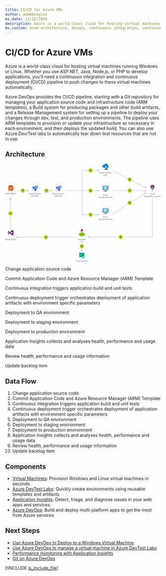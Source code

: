 ```yaml
---
title: CI/CD for Azure VMs
author: adamboeglin
ms.date: 12/12/2019
description: Azure is a world-class cloud for hosting virtual machines running Windows or Linux. Whether you use ASP.NET, Java, Node.js, or PHP to develop applications, you’ll need a continuous integration and continuous deployment (CI/CD) pipeline to push changes to these virtual machines automatically.
ms.custom: acom-architecture, devops, continuous integration, continuous delivery, CI/CD, continuous deployment, interactive-diagram
---
```

# CI/CD for Azure VMs

Azure is a world-class cloud for hosting virtual machines running Windows or Linux. Whether you use ASP.NET, Java, Node.js, or PHP to develop applications, you’ll need a continuous integration and continuous deployment (CI/CD) pipeline to push changes to these virtual machines automatically.

Azure DevOps provides the CI/CD pipeline, starting with a Git repository for managing your application source code and infrastructure code (ARM templates), a Build system for producing packages and other build artifacts, and a Release Management system for setting up a pipeline to deploy your changes through dev, test, and production environments. The pipeline uses ARM templates to provision or update your infrastructure as necessary in each environment, and then deploys the updated build. You can also use Azure Dev/Test labs to automatically tear down test resources that are not in use.


## Architecture

<svg class="architecture-diagram" aria-labelledby="cicd-for-azure-vms" height="714" viewbox="0 0 1130 714" width="1130" xmlns="http://www.w3.org/2000/svg">
    <g fill="none" fill-rule="evenodd" stroke="none" stroke-width="1">
        <path fill="#969696" d="M169.4 195.5l-9-5.2v4.5H94.9v1.5h65.5v4.4z"/>
        <path d="M716.5 228.5l-1.5-4.2c0-.1-.1-.4-.1-.7 0 .3-.1.5-.2.7l-1.5 4.2h3.3zm2.7 3.8h-1.3l-1-2.7h-4.2l-1 2.7h-1.3l3.8-9.8h1.2l3.8 9.8zM725.4 225.6l-4.101 5.8h4.102v.9h-5.8v-.3l4.198-5.7H720v-1h5.4zM732.5 232.3h-1.1v-1.1c-.5.8-1.2 1.3-2.2 1.3-1.7 0-2.5-1-2.5-3v-4.2h1.1v4c0 1.5.6 2.2 1.7 2.2.5 0 1-.2 1.4-.6.4-.4.5-.9.5-1.6v-4h1.1v7zM738.4 226.5c-.2-.1-.5-.2-.8-.2-.5 0-.9.2-1.2.7-.3.5-.5 1.1-.5 1.8v3.6H734.8v-7h1.102v1.4c.2-.5.398-.9.7-1.2.3-.3.698-.4 1.1-.4.3 0 .5 0 .7.1v1.2zM743.9 228.2c0-.6-.2-1.2-.5-1.5-.3-.4-.7-.5-1.3-.5-.5 0-1 .2-1.3.6-.4.4-.6.9-.7 1.5h3.8v-.1zm1.2.9h-4.9c0 .8.2 1.4.6 1.8.4.4 1 .6 1.7.6.8 0 1.5-.3 2.2-.8v1.1c-.6.4-1.4.7-2.4.7s-1.8-.3-2.3-1c-.6-.6-.8-1.5-.8-2.7 0-1.1.3-2 .9-2.7.6-.7 1.4-1 2.3-1 .9 0 1.6.3 2.1.9.5.6.8 1.4.8 2.5v.6h-.2zM685.1 239.3l-3.601 9.8H680.2l-3.6-9.8h1.3l2.7 7.8c.1.3.199.5.199.9 0-.3.1-.6.199-.9l2.8-7.8h1.302zM686.299 249.101h1.102v-7h-1.102v7zm.602-8.801a.759.759 0 01-.5-.199.759.759 0 01-.201-.5c0-.201.099-.4.201-.5a.755.755 0 01.5-.201c.2 0 .398.1.5.201.099.1.2.299.2.5a.773.773 0 01-.2.5c-.102.199-.3.199-.5.199zM693.4 243.3c-.2-.1-.5-.2-.8-.2-.5 0-.9.2-1.2.7-.3.5-.5 1.1-.5 1.8v3.6h-1.2v-7h1.099v1.4c.202-.5.402-.9.702-1.2.298-.3.7-.4 1.1-.4.3 0 .5 0 .698.1v1.2h.102zM698.2 249.1c-.3.1-.6.2-1 .2-1.2 0-1.8-.7-1.8-2.1v-4.1h-1.2v-1h1.2v-1.7l1.1-.4v2.1h1.8v1h-1.8v3.9c0 .5.1.8.2 1 .2.2.4.3.8.3.3 0 .5-.1.7-.2v1zM705.4 249.1H704.3V248c-.5.8-1.198 1.3-2.198 1.3-1.7 0-2.5-1-2.5-3v-4.2h1.1v4c0 1.5.598 2.2 1.7 2.2.5 0 1-.2 1.398-.6.402-.4.5-.9.5-1.6v-4h1.102v7zM711.5 245.6l-1.7.2c-.5.1-.9.2-1.2.4-.3.2-.4.5-.4 1 0 .3.1.6.4.8.2.2.6.3 1 .3.6 0 1-.2 1.4-.6.4-.4.5-.9.5-1.5v-.6zm1.2 3.5h-1.1V248c-.5.8-1.2 1.3-2.2 1.3-.7 0-1.2-.2-1.6-.6-.4-.4-.6-.9-.6-1.5 0-1.3.8-2.1 2.3-2.3l2.1-.3c0-1.2-.5-1.8-1.4-1.8-.8 0-1.6.3-2.3.9v-1.1c.7-.4 1.5-.7 2.4-.7 1.6 0 2.5.9 2.5 2.6v4.6h-.1zM714.8 249.101h1.102v-10.3H714.8zM732.2 249.1h-1.1v-6.6c0-.5 0-1.2.1-1.9-.1.4-.2.8-.3.9l-3.3 7.5h-.6l-3.3-7.5c-.1-.2-.2-.6-.3-1 0 .4.1 1 .1 1.9v6.6h-1.1v-9.7h1.5l3 6.8c.2.5.4.9.5 1.2.2-.5.4-.9.5-1.2l3.1-6.8h1.4v9.8h-.2zM738.5 245.6l-1.7.2c-.5.1-.9.2-1.199.4-.3.2-.4.5-.4 1 0 .3.1.6.4.8.2.2.6.3 1 .3.6 0 1-.2 1.398-.6.401-.4.5-.9.5-1.5v-.6zm1.101 3.5H738.5V248c-.5.8-1.199 1.3-2.199 1.3-.699 0-1.199-.2-1.6-.6-.4-.4-.599-.9-.599-1.5 0-1.3.8-2.1 2.3-2.3l2.098-.3c0-1.2-.5-1.8-1.398-1.8-.8 0-1.602.3-2.3.9v-1.1c.698-.4 1.5-.7 2.4-.7 1.6 0 2.5.9 2.5 2.6v4.6h-.1zM746.5 248.8c-.5.3-1.2.5-1.899.5-1 0-1.8-.3-2.4-1-.6-.6-.9-1.5-.9-2.5 0-1.2.3-2.1 1-2.8.7-.7 1.5-1.1 2.598-1.1.601 0 1.202.1 1.601.3v1.1c-.5-.4-1.1-.5-1.7-.5-.7 0-1.3.3-1.8.8s-.7 1.2-.7 2 .2 1.5.6 1.9c.4.5 1 .7 1.7.7.6 0 1.2-.2 1.7-.6v1.2h.2zM754 249.1h-1.1v-4c0-1.5-.5-2.2-1.6-2.2-.5 0-1 .2-1.4.6-.4.4-.6 1-.6 1.6v4h-1.1v-10.4h1.1v4.5c.5-.9 1.301-1.3 2.301-1.3 1.6 0 2.4.9 2.4 2.9v4.3zM756.1 249.101h1.101v-7H756.1v7zm.6-8.801c-.2 0-.4-.099-.5-.199a.768.768 0 01-.2-.5c0-.201.1-.4.2-.5a.76.76 0 01.5-.201c.201 0 .4.1.5.201.1.1.201.299.201.5a.769.769 0 01-.201.5c-.2.199-.299.199-.5.199zM765.3 249.1h-1.101v-4c0-1.5-.5-2.2-1.598-2.2-.601 0-1 .2-1.402.6-.399.4-.5 1-.5 1.6v4h-1.098v-7h1.098v1.2c.5-.9 1.301-1.3 2.301-1.3.8 0 1.401.2 1.8.7.399.5.601 1.2.601 2.1v4.3h-.101zM771.9 245c0-.6-.2-1.2-.5-1.5-.3-.4-.7-.5-1.3-.5-.5 0-1 .2-1.3.6-.4.4-.6.9-.7 1.5h3.8v-.1zm1.1.9h-4.9c0 .8.2 1.4.6 1.8.4.4 1 .6 1.7.6.8 0 1.5-.3 2.2-.8v1.1c-.6.4-1.4.7-2.4.7s-1.8-.3-2.3-1c-.6-.6-.8-1.5-.8-2.7 0-1.1.3-2 .9-2.7.6-.7 1.4-1 2.3-1 .9 0 1.6.3 2.1.9.5.6.8 1.4.8 2.5v.6h-.2zM774.3 248.9v-1.2c.601.5 1.301.7 2 .7 1 0 1.5-.3 1.5-1 0-.2 0-.3-.101-.5l-.298-.3c-.101-.1-.3-.2-.5-.3-.202-.1-.401-.2-.601-.2-.3-.1-.601-.2-.8-.4-.2-.1-.399-.3-.599-.4-.202-.2-.3-.3-.401-.5-.099-.2-.099-.4-.099-.7 0-.3.099-.6.2-.9.199-.3.399-.5.598-.6.301-.2.5-.3.902-.4.3-.1.699-.1 1-.1.598 0 1.098.1 1.598.3v1.1c-.5-.3-1.098-.5-1.798-.5-.202 0-.401 0-.601.1-.199 0-.3.1-.399.2-.101.1-.202.2-.3.3-.101.1-.101.3-.101.4 0 .2 0 .3.101.5.098.1.199.2.3.3.099.1.298.2.5.3l.599.3c.3.1.601.2.8.4.2.1.5.3.601.4.2.2.298.3.399.5.101.2.101.4.101.7 0 .3-.101.6-.202.9-.199.3-.399.5-.598.6-.301.2-.5.3-.902.4-.298.1-.699.1-1 .1-.699-.1-1.399-.3-1.899-.5M690.799 66.1l-1.5-4.2c-.099-.1-.099-.4-.099-.7 0 .3-.099.5-.2.7l-1.5 4.2h3.299zm2.602 3.8h-1.3l-1-2.7h-4.2l-1 2.7H684.7l3.8-9.8h1.2l3.701 9.8zM699.6 63.2l-4.101 5.7h4.102v1H693.8v-.4l4.199-5.6H694.2v-1h5.4zM706.7 69.9h-1.1v-1.1c-.5.8-1.2 1.3-2.2 1.3-1.7 0-2.5-1-2.5-3v-4.2h1.1v4c0 1.5.6 2.2 1.7 2.2.5 0 1-.2 1.3-.6.4-.4.5-.9.5-1.6v-4h1.1v7h.1zM712.6 64c-.2-.2-.5-.2-.8-.2-.5 0-.9.2-1.2.7-.3.5-.5 1.1-.5 1.8v3.6H709v-7h1.102v1.4c.199-.5.398-.9.699-1.2.3-.3.699-.4 1.1-.4.3 0 .5 0 .7.1V64zM718.2 65.7c0-.6-.2-1.2-.5-1.5-.3-.4-.7-.5-1.3-.5-.5 0-1 .2-1.3.6-.4.4-.6.9-.7 1.5h3.8v-.1zm1.1 1h-4.9c0 .8.2 1.4.6 1.8.4.4 1 .6 1.7.6.8 0 1.5-.3 2.2-.8v1.1c-.6.4-1.4.7-2.4.7s-1.8-.3-2.3-1c-.6-.6-.8-1.5-.8-2.7 0-1.1.3-2 .9-2.7.6-.7 1.4-1 2.3-1 .9 0 1.6.3 2.1.9.5.6.8 1.4.8 2.5v.6h-.2zM726.1 61.1v7.7h1.5c1.3 0 2.3-.3 3-1 .7-.7 1.1-1.7 1.1-2.9 0-2.5-1.3-3.8-4-3.8h-1.6zm-1.1 8.8v-9.8h2.7c3.5 0 5.2 1.6 5.2 4.8 0 1.5-.5 2.7-1.4 3.6-1 .9-2.2 1.4-3.9 1.4H725zM739.1 65.7c0-.6-.2-1.2-.5-1.5-.3-.4-.7-.5-1.3-.5-.5 0-1 .2-1.3.6-.4.4-.6.9-.7 1.5h3.8v-.1zm1.2 1h-4.9c0 .8.2 1.4.6 1.8.4.4 1 .6 1.7.6.8 0 1.5-.3 2.2-.8v1.1c-.6.4-1.4.7-2.4.7s-1.8-.3-2.3-1c-.6-.6-.8-1.5-.8-2.7 0-1.1.3-2 .9-2.7.6-.7 1.4-1 2.3-1 .9 0 1.6.3 2.1.9.5.6.8 1.4.8 2.5v.6h-.2zM747.5 62.9l-2.8 7h-1.099l-2.702-7h1.202L743.9 68c.101.4.202.7.202 1 0-.4.1-.7.2-1l1.9-5.1h1.3zM754.6 61.1h-2.8v8.8h-1.2v-8.8h-2.8v-1h6.8zM759 65.7c0-.6-.2-1.2-.5-1.5-.3-.4-.7-.5-1.3-.5-.5 0-1 .2-1.3.6-.4.4-.6.9-.7 1.5h3.8v-.1zm1.2 1h-4.9c0 .8.2 1.4.6 1.8.4.4 1 .6 1.7.6.8 0 1.5-.3 2.2-.8v1.1c-.6.4-1.4.7-2.4.7s-1.8-.3-2.3-1c-.6-.6-.8-1.5-.8-2.7 0-1.1.3-2 .9-2.7.6-.7 1.4-1 2.3-1 .9 0 1.6.3 2.1.9.5.6.8 1.4.8 2.5v.6h-.2zM761.5 69.6v-1.2c.601.5 1.3.7 2 .7 1 0 1.5-.3 1.5-1 0-.2 0-.3-.1-.5s-.2-.2-.299-.3c-.1-.1-.3-.2-.5-.3-.202-.1-.4-.2-.6-.2-.3-.1-.602-.2-.8-.4-.2-.1-.4-.3-.6-.4-.202-.2-.3-.3-.4-.5-.1-.2-.1-.4-.1-.7 0-.3.1-.6.2-.9.2-.3.4-.5.598-.6.202-.2.5-.3.901-.4.301-.1.7-.1 1-.1.6 0 1.1.1 1.6.3v1.1c-.5-.3-1.1-.5-1.799-.5-.202 0-.4 0-.6.1-.2 0-.3.1-.4.2-.1.1-.202.2-.3.3-.1.1-.1.3-.1.4 0 .2 0 .3.1.5.098.1.2.2.3.3.1.1.298.2.5.3l.6.3c.3.1.6.2.8.4.2.1.5.3.6.4.2.2.298.3.4.5.1.2.1.4.1.7 0 .3-.1.6-.202.9-.199.3-.399.5-.599.6-.3.2-.5.3-.9.4-.299.1-.7.1-1 .1-.799 0-1.4-.2-1.9-.5M771.1 69.8c-.3.1-.601.2-1 .2-1.2 0-1.8-.7-1.8-2.1v-4.1h-1.2v-1h1.2v-1.7l1.1-.4v2.1h1.8v1h-1.8v3.9c0 .5.099.8.2 1 .2.2.399.3.8.3.3 0 .5-.1.7-.2v1zM720.4 86.7H715.3v-9.8h1.202v8.8h3.9zM725.7 83.2l-1.7.2c-.5.1-.9.2-1.2.4-.3.2-.4.5-.4 1 0 .3.1.6.4.8.2.2.6.3 1 .3.6 0 1-.2 1.4-.6.4-.4.5-.9.5-1.5v-.6zm1.1 3.5h-1.1v-1.1c-.5.8-1.2 1.3-2.2 1.3-.7 0-1.2-.2-1.6-.6-.4-.4-.6-.9-.6-1.5 0-1.3.8-2.1 2.3-2.3l2.1-.2c0-1.2-.5-1.8-1.4-1.8-.8 0-1.6.3-2.3.9v-1.1c.7-.4 1.5-.7 2.4-.7 1.6 0 2.5.9 2.5 2.6v4.5h-.1zM730 82.9v1c0 .6.2 1.1.601 1.5.398.4.898.6 1.398.6.701 0 1.201-.3 1.602-.8.398-.5.6-1.2.6-2.2 0-.8-.202-1.4-.5-1.8-.3-.4-.8-.7-1.5-.7-.702 0-1.202.2-1.6.7-.4.4-.602 1-.602 1.7m.102 2.8v1H729V76.3h1.102v4.6c.6-.9 1.398-1.4 2.398-1.4.901 0 1.602.3 2.102.9.5.6.8 1.5.8 2.5 0 1.2-.3 2.1-.902 2.8-.599.7-1.398 1.1-2.299 1.1-1 .1-1.7-.3-2.099-1.1M736.7 86.4v-1.2c.6.5 1.3.7 2 .7 1 0 1.5-.3 1.5-1 0-.2 0-.3-.1-.5l-.3-.3c-.1-.1-.3-.2-.5-.3-.2-.1-.4-.2-.6-.2-.3-.1-.6-.2-.8-.4-.2-.1-.4-.3-.6-.4-.2-.2-.3-.3-.4-.5-.1-.2-.1-.4-.1-.7 0-.3.1-.6.2-.9.2-.3.4-.5.6-.6.2-.2.5-.3.9-.4.3-.1.7-.1 1-.1.6 0 1.1.1 1.6.3V81c-.5-.3-1.1-.5-1.8-.5-.2 0-.4 0-.6.1-.2 0-.3.1-.4.2l-.3.3c-.1.1-.1.3-.1.4 0 .2 0 .3.1.5s.2.2.3.3c.1.1.3.2.5.3l.6.3c.3.1.6.2.8.4.2.1.5.3.6.4.2.2.3.3.4.5.1.2.1.4.1.7 0 .3-.1.6-.2.9-.2.3-.4.5-.6.6-.2.1-.5.3-.9.4-.3.1-.7.1-1 .1-.7 0-1.4-.2-1.9-.5M716.5 387.5l-1.5-4.2c0-.1-.1-.4-.1-.7 0 .3-.1.5-.2.7l-1.5 4.2h3.3zm2.7 3.8h-1.3l-1-2.7h-4.2l-1 2.7h-1.3l3.8-9.8h1.2l3.8 9.8zM725.4 384.6l-4.101 5.8h4.102v.9h-5.8v-.3l4.198-5.7H720v-1h5.4zM732.5 391.3h-1.1v-1.1c-.5.8-1.2 1.3-2.2 1.3-1.7 0-2.5-1-2.5-3v-4.2h1.1v4c0 1.5.6 2.2 1.7 2.2.5 0 1-.2 1.4-.599.4-.4.5-.9.5-1.6v-4h1.1v7zM738.4 385.5c-.2-.1-.5-.2-.8-.2-.5 0-.9.2-1.2.7-.3.5-.5 1.1-.5 1.8v3.6H734.8v-7h1.102v1.4c.2-.5.398-.9.7-1.2.3-.3.698-.4 1.1-.4.3 0 .5 0 .7.1v1.2zM743.9 387.1c0-.6-.2-1.1-.5-1.5-.3-.398-.7-.5-1.3-.5-.5 0-1 .2-1.3.602-.4.398-.6.898-.7 1.5h3.8v-.102zm1.2 1h-4.9c0 .8.2 1.4.6 1.8.4.4 1 .6 1.7.6.8 0 1.5-.298 2.2-.798v1.098c-.6.402-1.4.7-2.4.7s-1.8-.298-2.3-1c-.6-.6-.8-1.5-.8-2.7 0-1.098.3-2 .9-2.7.6-.7 1.4-1 2.3-1 .9 0 1.6.3 2.1.9.5.6.8 1.4.8 2.5v.6h-.2zM685.1 398.3l-3.601 9.8H680.2l-3.6-9.8h1.3l2.7 7.8c.1.301.199.5.199.9 0-.3.1-.599.199-.9l2.8-7.8h1.302zM686.299 408.1h1.102v-7h-1.102v7zm.602-8.8a.755.755 0 01-.5-.2.754.754 0 01-.201-.5c0-.199.099-.399.201-.5a.759.759 0 01.5-.199c.2 0 .398.099.5.199.099.101.2.301.2.5 0 .2-.101.4-.2.5-.102.2-.3.2-.5.2zM693.4 402.3c-.2-.1-.5-.2-.8-.2-.5 0-.9.2-1.2.7-.3.5-.5 1.101-.5 1.8v3.6h-1.2v-7h1.099v1.4c.202-.5.402-.9.702-1.199.298-.3.7-.4 1.1-.4.3 0 .5 0 .698.1v1.2h.102zM698.2 408.1c-.3.102-.6.2-1 .2-1.2 0-1.8-.7-1.8-2.098V402.1h-1.2v-1h1.2v-1.7l1.1-.4v2.1h1.8v1h-1.8v3.9c0 .5.1.8.2 1 .2.202.4.3.8.3.3 0 .5-.098.7-.2v1zM705.4 408.1H704.3V407c-.5.8-1.198 1.3-2.198 1.3-1.7 0-2.5-1-2.5-3v-4.2h1.1v4c0 1.5.598 2.2 1.7 2.2.5 0 1-.2 1.398-.598.402-.402.5-.902.5-1.602v-4h1.102v7zM711.5 404.6l-1.7.2c-.5.1-.9.2-1.2.402-.3.198-.4.5-.4 1 0 .298.1.598.4.798.2.202.6.3 1 .3.6 0 1-.2 1.4-.598.4-.402.5-.902.5-1.5v-.602zm1.2 3.5h-1.1V407c-.5.8-1.2 1.3-2.2 1.3-.7 0-1.2-.2-1.6-.598-.4-.402-.6-.902-.6-1.5 0-1.302.8-2.102 2.3-2.302l2.1-.3c0-1.2-.5-1.8-1.4-1.8-.8 0-1.6.3-2.3.902V401.6c.7-.398 1.5-.7 2.4-.7 1.6 0 2.5.9 2.5 2.6v4.6h-.1zM714.8 408.1h1.102v-10.3H714.8zM732.2 408.1h-1.1v-6.6c0-.5 0-1.2.1-1.9-.1.4-.2.8-.3 1l-3.3 7.5h-.6l-3.3-7.5c-.1-.2-.2-.6-.3-1 0 .4.1 1 .1 1.9v6.6h-1.1v-9.8h1.5l3 6.8c.2.5.4.9.5 1.2.2-.5.4-.9.5-1.2l3.1-6.8h1.4v9.8h-.2zM738.5 404.6l-1.7.2c-.5.1-.9.2-1.199.402-.3.198-.4.5-.4 1 0 .298.1.598.4.798.2.202.6.3 1 .3.6 0 1-.2 1.398-.598.401-.402.5-.902.5-1.5v-.602zm1.101 3.5H738.5V407c-.5.8-1.199 1.3-2.199 1.3-.699 0-1.199-.2-1.6-.598-.4-.402-.599-.902-.599-1.5 0-1.302.8-2.102 2.3-2.302l2.098-.3c0-1.2-.5-1.8-1.398-1.8-.8 0-1.602.3-2.3.902V401.6c.698-.398 1.5-.7 2.4-.7 1.6 0 2.5.9 2.5 2.6v4.6h-.1zM746.5 407.8c-.5.3-1.2.5-1.899.5-1 0-1.8-.3-2.4-1-.6-.6-.9-1.5-.9-2.5 0-1.2.3-2.1 1-2.8.7-.7 1.5-1 2.598-1 .601 0 1.202.1 1.601.3v1.101c-.5-.4-1.1-.5-1.7-.5-.7 0-1.3.3-1.8.8s-.7 1.2-.7 2 .2 1.5.6 1.9c.4.5 1 .7 1.7.7.6 0 1.2-.2 1.7-.6v1.1h.2zM754 408.1h-1.1v-4c0-1.5-.5-2.2-1.6-2.2-.5 0-1 .2-1.4.6-.4.4-.6 1-.6 1.6v4h-1.1v-10.398h1.1v4.5c.5-.902 1.301-1.302 2.301-1.302 1.6 0 2.4 1 2.4 2.9v4.3zM756.1 408.1h1.101v-7H756.1v7zm.6-8.8c-.2 0-.4-.099-.5-.2-.1-.1-.2-.3-.2-.5 0-.199.1-.399.2-.5.1-.1.3-.199.5-.199.201 0 .4.099.5.199.1.101.201.301.201.5 0 .2-.101.4-.201.5-.2.2-.299.2-.5.2zM765.3 408.1h-1.101v-4c0-1.5-.5-2.2-1.598-2.2-.601 0-1 .2-1.402.6-.399.4-.5 1-.5 1.6v4h-1.098v-7h1.098v1.2c.5-.9 1.301-1.3 2.301-1.3.8 0 1.401.202 1.8.702.399.5.601 1.198.601 2.098v4.3h-.101zM771.9 403.9c0-.6-.2-1.2-.5-1.5-.3-.398-.7-.5-1.3-.5-.5 0-1 .2-1.3.602-.4.398-.6.898-.7 1.5h3.8v-.102zm1.1 1h-4.9c0 .8.2 1.4.6 1.8.4.4 1 .6 1.7.6.8 0 1.5-.298 2.2-.798v1.098c-.6.402-1.4.7-2.4.7s-1.8-.298-2.3-1c-.6-.6-.8-1.5-.8-2.7 0-1.098.3-2 .9-2.7.6-.7 1.4-1 2.3-1 .9 0 1.6.3 2.1.9.5.6.8 1.4.8 2.5v.6h-.2zM774.3 407.9v-1.2c.601.5 1.301.7 2 .7 1 0 1.5-.3 1.5-1 0-.2 0-.3-.101-.5l-.298-.3c-.101-.098-.3-.2-.5-.3-.202-.1-.401-.2-.601-.2-.3-.098-.601-.2-.8-.4-.2-.1-.399-.3-.599-.4-.202-.2-.3-.298-.401-.5-.099-.2-.099-.4-.099-.7 0-.3.099-.598.2-.9.199-.3.399-.5.598-.6.301-.2.5-.3.902-.4.3-.1.699-.1 1-.1.598 0 1.098.1 1.598.3v1.102c-.5-.301-1.098-.5-1.798-.5-.202 0-.401 0-.601.098-.199 0-.3.1-.399.2l-.3.3c-.101.1-.101.3-.101.402 0 .199 0 .298.101.5l.3.298c.099.1.298.202.5.3l.599.3c.3.102.601.2.8.4.2.1.5.3.601.4.2.2.298.302.399.5.101.2.101.5.101.7 0 .3-.101.602-.202.9-.199.3-.399.5-.598.6-.301.2-.5.3-.902.4-.298.1-.699.1-1 .1-.699-.1-1.399-.3-1.899-.5" fill="#525252"/>
        <path fill="#969696" d="M339.8 195.5l-9-5.2v4.5h-65.5v1.5h65.5v4.4zM680.7 195.5l-9-5.2v4.5H436.9v1.5h234.8v4.4zM1024.6 195.5l-9.101-5.2v4.5h-234.7v1.5h234.7v4.4zM1023.7 175.6l-5.6-8.8-2.1 4L781.1 50.2l-.7 1.3 234.9 120.6-2 4zM1023.4 211.6l-10.4.4 2.299 3.8L780.4 363.6l.8 1.2 234.9-147.7 2.4 3.8zM38.8 249.6l-5.2 9.1h4.5v214.7h1.5V258.7H44zM1069.8 250.5h-1.5v281.9H610.699v-4.5l-9 5.2 9 5.3v-4.5H1069.8zM92.2 532.4v-4.5l-9.1 5.2 9.1 5.3v-4.5h422.2v-1.5zM671.7 365l9 5.3-9 5.2z"/>
        <path fill="#969696" d="M561 49.8h110.7v4.5l9-5.3-9-5.2v4.5H559.5V371h113.7v-1.5H561z"/>
        <path d="M1057.6 221.1l-1.5-4.2c0-.1-.1-.4-.2-.7 0 .3-.1.5-.2.7l-1.5 4.2h3.4zm2.7 3.8h-1.3l-1-2.7h-4.2l-1 2.7h-1.3l3.8-9.8h1.2l3.8 9.8zM1066.5 218.2l-4.1 5.8h4.1v.9h-5.8v-.3l4.1-5.7h-3.699v-1h5.4zM1073.6 224.9h-1.101v-1.1c-.5.8-1.2 1.3-2.2 1.3-1.698 0-2.5-1-2.5-3v-4.2h1.102v4c0 1.5.598 2.2 1.7 2.2.5 0 1-.2 1.398-.6.402-.4.5-.9.5-1.6v-4h1.102v7zM1079.5 219.1c-.2-.2-.5-.2-.8-.2-.5 0-.9.2-1.2.7-.3.5-.5 1.1-.5 1.8v3.6h-1.1v-7h1.1v1.4c.2-.5.4-.9.7-1.2.3-.3.7-.4 1.1-.4.301 0 .5 0 .7.1v1.2zM1085 220.8c0-.6-.2-1.2-.5-1.5-.3-.4-.7-.5-1.3-.5-.5 0-1 .2-1.3.6-.4.4-.6.9-.7 1.5h3.8v-.1zm1.2.9h-4.9c0 .8.2 1.4.6 1.8.4.4 1 .6 1.7.6.8 0 1.5-.3 2.2-.8v1.1c-.6.4-1.4.7-2.4.7s-1.8-.3-2.3-1c-.6-.6-.8-1.5-.8-2.7 0-1.1.3-2 .9-2.7.6-.7 1.4-1 2.3-1 .9 0 1.6.3 2.1.9.5.6.8 1.4.8 2.5v.6h-.2zM1014.4 237.9l-1.5-4.2c0-.1-.1-.4-.1-.7 0 .3-.1.5-.2.7l-1.5 4.2h3.3zm2.7 3.8h-1.3l-1-2.7h-4.2l-1 2.7h-1.3l3.8-9.8h1.2l3.8 9.8zM1019.5 237.9v1c0 .6.2 1.1.601 1.5.4.4.9.6 1.4.6.7 0 1.2-.3 1.6-.8.4-.5.6-1.2.6-2.2 0-.8-.2-1.4-.5-1.8-.302-.4-.802-.7-1.5-.7-.7 0-1.2.2-1.6.7-.4.4-.6 1-.6 1.7m0 2.8v4.2h-1.102v-10.2h1.101v1.2c.601-.9 1.4-1.4 2.4-1.4.9 0 1.6.3 2.1.9.5.6.8 1.5.8 2.5 0 1.2-.3 2.1-.9 2.8-.6.7-1.299 1.1-2.299 1.1-.9.1-1.6-.3-2.1-1.1M1027.7 237.9v1c0 .6.2 1.1.6 1.5.4.4.9.6 1.4.6.7 0 1.2-.3 1.6-.8.4-.5.6-1.2.6-2.2 0-.8-.2-1.4-.5-1.8-.3-.4-.8-.7-1.5-.7s-1.2.2-1.6.7c-.4.4-.6 1-.6 1.7m0 2.8v4.2h-1.1v-10.2h1.1v1.2c.6-.9 1.4-1.4 2.4-1.4.9 0 1.6.3 2.1.9.5.6.8 1.5.8 2.5 0 1.2-.3 2.1-.9 2.8-.6.7-1.3 1.1-2.3 1.1-.9.1-1.6-.3-2.1-1.1M1034.8 241.701h1.2v-10.3h-1.2zM1038.199 241.701h1.101v-7h-1.101v7zm.601-8.801a.773.773 0 01-.5-.199.76.76 0 01-.199-.5c0-.201.098-.401.199-.5a.769.769 0 01.5-.201c.2 0 .399.101.5.201.101.099.2.299.2.5 0 .199-.099.4-.2.5-.101.199-.3.199-.5.199zM1046.4 241.4c-.5.3-1.2.5-1.9.5-1 0-1.8-.3-2.4-1-.6-.6-.9-1.5-.9-2.5 0-1.2.3-2.1 1-2.8.7-.7 1.5-1.1 2.599-1.1.602 0 1.202.1 1.602.3v1.1c-.5-.4-1.102-.5-1.7-.5-.7 0-1.3.3-1.8.8s-.7 1.2-.7 2 .2 1.5.598 1.9c.402.5 1 .7 1.702.7.599 0 1.2-.2 1.7-.6v1.2h.2zM1052 238.2l-1.7.2c-.5.1-.9.2-1.199.4-.302.2-.4.5-.4 1 0 .3.098.6.4.8.198.2.6.3 1 .3.6 0 1-.2 1.398-.6.401-.4.5-.9.5-1.5v-.6zm1.101 3.5H1052v-1.1c-.5.8-1.2 1.3-2.2 1.3-.698 0-1.198-.2-1.599-.6-.4-.4-.599-.9-.599-1.5 0-1.3.8-2.1 2.3-2.3l2.098-.3c0-1.2-.5-1.8-1.398-1.8-.802 0-1.602.3-2.302.9v-1.1c.7-.4 1.5-.7 2.401-.7 1.6 0 2.5.9 2.5 2.6v4.6h-.099zM1058.4 241.7c-.3.1-.601.2-1 .2-1.2 0-1.8-.7-1.8-2.1v-4.1h-1.2v-1h1.2V233l1.1-.4v2.1h1.8v1h-1.8v3.9c0 .5.099.8.2 1 .2.2.399.3.8.3.3 0 .5-.1.7-.2v1zM1059.9 241.701h1.101v-7h-1.101v7zm.6-8.801a.77.77 0 01-.5-.199c-.1-.1-.2-.301-.2-.5 0-.201.1-.401.2-.5.101-.1.3-.201.5-.201s.4.101.5.201c.101.099.2.299.2.5 0 .199-.099.4-.2.5-.1.199-.3.199-.5.199zM1066.3 235.5c-.699 0-1.3.2-1.699.7-.402.5-.601 1.2-.601 2s.199 1.5.601 2c.399.5 1 .7 1.699.7.7 0 1.301-.2 1.7-.7.401-.5.601-1.1.601-2 0-.9-.2-1.5-.601-2-.399-.5-.899-.7-1.7-.7m0 6.4c-1 0-1.899-.3-2.5-1s-.899-1.5-.899-2.6c0-1.2.298-2.1 1-2.8.599-.7 1.5-1 2.599-1 1 0 1.901.3 2.401 1 .599.6.899 1.5.899 2.7 0 1.1-.3 2-.899 2.7-.702.7-1.601 1-2.601 1M1077.3 241.7h-1.101v-4c0-1.5-.5-2.2-1.598-2.2-.601 0-1 .2-1.402.6-.399.4-.598 1-.598 1.6v4h-1.101v-7h1.101v1.2c.5-.9 1.3-1.3 2.3-1.3.798 0 1.399.2 1.798.7.402.5.601 1.2.601 2.1v4.3zM1083.401 241.701h1.199v-9.8h-1.199zM1092.8 241.7h-1.101v-4c0-1.5-.5-2.2-1.598-2.2-.601 0-1 .2-1.402.6-.399.4-.598 1-.598 1.6v4H1087v-7h1.101v1.2c.5-.9 1.3-1.3 2.3-1.3.798 0 1.399.2 1.798.7.402.5.601 1.2.601 2.1v4.3zM1094.5 241.5v-1.2c.601.5 1.3.7 2 .7 1 0 1.5-.3 1.5-1 0-.2 0-.3-.1-.5l-.299-.3c-.1-.1-.3-.2-.5-.3-.202-.1-.4-.2-.6-.2-.3-.1-.602-.2-.8-.4-.2-.1-.4-.3-.6-.4-.202-.2-.3-.3-.4-.5-.1-.2-.1-.4-.1-.7 0-.3.1-.6.2-.9.2-.3.4-.5.598-.6.301-.2.5-.3.901-.4.301-.1.7-.1 1-.1.6 0 1.1.1 1.6.3v1.1c-.5-.3-1.1-.5-1.799-.5-.202 0-.4 0-.6.1-.2 0-.3.1-.4.2-.1.1-.202.2-.3.3-.1.1-.1.3-.1.4 0 .2 0 .3.1.5.098.1.2.2.3.3.1.1.298.2.5.3l.6.3c.3.1.6.2.8.4.2.1.5.3.6.4.2.2.298.3.4.5.1.2.1.4.1.7 0 .3-.1.6-.202.9-.199.3-.399.5-.599.6-.199.1-.5.3-.9.4-.4.1-.7.1-1 .1-.7-.1-1.4-.2-1.9-.5M1100.9 241.701h1.101v-7h-1.101v7zm.6-8.801a.77.77 0 01-.5-.199c-.1-.1-.2-.301-.2-.5 0-.201.1-.401.2-.5.101-.1.3-.201.5-.201s.4.101.5.201c.101.099.2.299.2.5 0 .199-.099.4-.2.5-.2.199-.3.199-.5.199zM1109.1 238.6v-1c0-.6-.2-1-.6-1.4-.4-.4-.8-.6-1.4-.6-.7 0-1.2.3-1.6.8-.4.5-.6 1.2-.6 2.1 0 .8.2 1.4.6 1.9.4.5.9.7 1.5.7s1.1-.2 1.5-.7c.4-.6.6-1.1.6-1.8zm1.1 2.6c0 2.6-1.2 3.9-3.7 3.9-.9 0-1.6-.2-2.3-.5v-1.1c.8.4 1.5.7 2.3.7 1.7 0 2.6-.9 2.6-2.7v-.8c-.5.9-1.3 1.3-2.4 1.3-.9 0-1.6-.3-2.1-.9-.5-.6-.8-1.5-.8-2.5 0-1.2.3-2.1.9-2.8.6-.7 1.4-1.1 2.3-1.1.9 0 1.6.4 2.1 1.1v-1h1.1v6.4zM1118.3 241.7h-1.101v-4c0-1.5-.5-2.2-1.598-2.2-.5 0-1 .2-1.402.6-.399.4-.598 1-.598 1.6v4h-1.101v-10.4h1.101v4.5c.5-.9 1.3-1.3 2.3-1.3 1.599 0 2.399 1 2.399 2.9v4.3zM1123.7 241.7c-.3.1-.6.2-1 .2-1.2 0-1.8-.7-1.8-2.1v-4.1h-1.2v-1h1.2V233l1.1-.4v2.1h1.8v1h-1.8v3.9c0 .5.1.8.2 1 .2.2.4.3.8.3.3 0 .5-.1.7-.2v1zM1124.8 241.5v-1.2c.601.5 1.301.7 2 .7 1 0 1.5-.3 1.5-1 0-.2 0-.3-.101-.5l-.298-.3c-.101-.1-.3-.2-.5-.3-.202-.1-.401-.2-.601-.2-.3-.1-.601-.2-.8-.4-.2-.1-.399-.3-.599-.4-.202-.2-.3-.3-.401-.5-.099-.2-.099-.4-.099-.7 0-.3.099-.6.2-.9.199-.3.399-.5.598-.6.301-.2.5-.3.902-.4.3-.1.699-.1 1-.1.598 0 1.098.1 1.598.3v1.1c-.5-.3-1.098-.5-1.798-.5-.202 0-.401 0-.601.1-.199 0-.3.1-.399.2l-.301.3c-.1.1-.1.3-.1.4 0 .2 0 .3.1.5l.301.3c.099.1.298.2.5.3l.599.3c.3.1.6.2.8.4.2.1.5.3.601.4.199.2.298.3.399.5.101.2.101.4.101.7 0 .3-.101.6-.202.9-.199.3-.399.5-.598.6-.2.1-.5.3-.902.4-.399.1-.699.1-1 .1-.798-.1-1.399-.2-1.899-.5" fill="#525252"/>
        <path d="M50.1 481.6l-15.5 15.601-10-7.8-3.9 2.099v19.6l3.9 2 9.9-7.699L50.2 520.8l9.9-3.899v-31.5l-10-3.801zm-25.4 25.601v-11.8l5.9 6-5.9 5.8zm15.1-5.901l10.4-8.2v16.2l-10.4-8z" fill="#682A7A"/>
        <path d="M584.1 500c0 15-12.101 27.1-27 27.1-15 0-27.1-12.1-27.1-27.1 0-14.9 12.1-27 27.1-27 14.899 0 27 12.1 27 27" fill="#F2F2F2"/>
        <path d="M556.8 527c-5.1-.1-9.9-1.5-13.9-4v-1.4l-.1-1.4-.2-2.7-.2-5-.2-4.3v-.3l3.5-.2.8-.1 10-.7.3-.1h.2V527h-.2z" fill="#7FBA00"/>
        <path fill="#7FBA00" d="M543.1 512.4l-1.7-8.5 14.7-2.898 1.6 8.398z"/>
        <path d="M571.6 507.9v.2l-.2 4.402-.3 6.5-.2 2.398v1.8c-4 2.4-8.8 3.802-13.8 3.802H556.8V506.8h.2l.2.1 10.1.7.699.1 3.602.2z" fill="#7FBA00"/>
        <path d="M572 522.6c-.3-1.2-.6-2.398-.899-3.6-.702-2.5-1.4-4.9-2-6.798l-.1-.102c0-.2-.102-.3-.2-.5-.2-.898-.5-1.7-.7-2.5-.202-.5-.202-1-.202-1.398.202-1.302 1.101-2.402 2.5-2.902.601-.2 1.202-.2 1.702-.098 1.2.298 2.2 1.198 2.6 2.5.198.798.5 1.598.8 2.5l.2.398c.6 2.102 1.4 4.602 2.1 7.2-1.6 2-3.6 3.8-5.8 5.3" fill="#7FBA00"/>
        <path fill="#7FBA00" d="M570.7 512.4l-14.6-3 1.6-8.398 14.7 2.898z"/>
        <path d="M578.5 516.5c-.2.3-.5.5-.7.8-1.699 2-3.699 3.9-5.9 5.3-.2.2-.4.2-.6.4-.199-.5-.3-1-.5-1.5-.9-3.1-2-6.9-2.699-9.4 0-.1 0-.2-.1-.2-.3-1.1-.5-2-.7-2.5l.8-.2 3.4-1 3.3-.9.8-.2c0 .2.1.5.2.7.2.5.4 1.2.598 1.9.601 1.8 1.301 4.3 2.101 6.8" fill="#7FBA00"/>
        <path d="M567.3 508.3c.101 2.4 2.101 4.3 4.5 4.2 2.399-.099 4.301-2.099 4.2-4.4-.099-2.4-2.099-4.3-4.5-4.199-2.399.1-4.301 2.1-4.2 4.4M545.6 509.3c-.3.7-.6 1.5-.9 2.4 0 .201-.1.201-.1.3-.1.1-.1.2-.1.3-.6 1.5-1.2 3.3-1.8 5.2-.5 1.401-1 2.901-1.4 4.401-2.1-1.5-4-3.3-5.6-5.4.8-2.4 1.6-4.6 2.3-6.5.1-.2.1-.4.2-.5.3-.9.6-1.7.8-2.4.5-1.2 1.4-2.1 2.7-2.4.6-.1 1.2-.1 1.8.2 1.3.5 2.1 1.6 2.4 2.8-.1.5-.2 1-.3 1.6" fill="#7FBA00"/>
        <path d="M546.3 509.5c-.1.1-.1.2-.1.2-.2.5-.5 1.2-.8 2.1-.7 2.2-1.7 5.4-2.7 8.4-.3.8-.5 1.5-.8 2.3-.3-.2-.5-.4-.8-.6-2.1-1.5-4-3.3-5.6-5.4-.2-.2-.3-.5-.5-.7 1.1-3.6 2.4-7.4 2.9-8.9.1-.1.1-.2.1-.2l.8.3 3.3 1.1 3.3 1.1.9.3z" fill="#7FBA00"/>
        <path d="M546.5 507.8c.2 2.4-1.5 4.5-3.9 4.7-2.4.2-4.5-1.5-4.7-3.9-.2-2.4 1.5-4.5 3.9-4.699 2.3-.2 4.5 1.5 4.7 3.9" fill="#7FBA00"/>
        <path d="M556.5 505.9c-2.8 0-5.1-1.7-5.1-4.6v-3.6h10.2v3.6c-.1 2.8-2.3 4.6-5.1 4.6" fill="#D8B195"/>
        <path d="M556.5 478.9c-4.6 0-7.8 4.9-8 11 0-.2.1-.3.2-.5.5-1.6 3.1-.898 2.5.7-.3 1-.8 1.902-.8 3-.1.6.1 1.3.2 1.902.5.199 1 .5 1 1.298v2.702c.8.798 1.6 1.298 2.5 1.699.8.5 1.6.899 2.5.899.9 0 1.7-.4 2.5-.9 1-.4 1.8-1 2.6-1.698V495.9c0-.7.5-1.1 1-1.2v-2.3c0-.2-.2-.5 0-.2-.7-1.4 1.1-2.6 2-1.698-.2-6.5-2.4-11.602-8.2-11.602" fill="#B8977C"/>
        <path d="M564.5 489.9c0 6.4-3.4 10.7-8.1 10.7-4.6 0-8-4.3-8-10.7 0-6.3 3.4-11.398 8-11.398 5.9 0 8.1 5.098 8.1 11.398" fill="#D8B195"/>
        <path d="M549.2 488.5h-1.1c-.5 0-.8.5-.8.9v3.2c0 .5.3.9.8.9h.8l.3-5zM563.7 488.5h1.1c.5 0 .8.5.8.9v3.2c0 .5-.3.9-.8.9h-.8l-.3-5z" fill="#D8B195"/>
        <path d="M553 490.2c.3 0 .6-.3.6-.6 0-.298-.3-.6-.6-.6-.4 0-.7.302-.7.6.1.4.4.6.7.6M560.1 490.3c.3 0 .6-.2.6-.6 0-.299-.4-.6-.7-.6-.3 0-.6.301-.6.6 0 .4.3.701.7.6" fill="#000"/>
        <path d="M551.7 497.4h9.4c-1.1 2.3-2.8 3.602-4.7 3.602-1.8 0-3.5-1.301-4.7-3.602" fill="#D8B195"/>
        <path d="M558.1 493.4c0 .2-.2.5-.6.5-.1 0-.2.2-.4.3-.2.2-.4.302-.7.302-.2 0-.5-.202-.7-.301-.2-.2-.3-.301-.4-.301-.4 0-.6-.3-.6-.5v-.1l3.4.1z" fill="#B8977C"/>
        <path d="M556.5 488.7v4.602h-1.7c0-.202.2-.301.2-.402.3-.2.5-.8.6-1.4l.1-2.6c0-.5.6-.2.8-.2" fill="#E6CCB9"/>
        <path d="M564.7 485.4v6.9h-.7l-.4-8.298-2.3.298c-3.2.4-6.4.4-9.6 0l-2.2-.298-.5 8.199h-.7V485.4c0-4.1 2.8-7.5 6.3-7.5h3.6c3.7 0 6.5 3.4 6.5 7.5" fill="#000"/>
        <path d="M562.7 489c0-.3-.2-.5-.4-.8-.2-.3-1.1-.399-1.5-.399h-2c-.5 0-.9.098-1.2.4-.2.198-.2.4-.3.6v.2c0 .5.1 1 .4 1.7.3.8 1 1.198 1.7 1.3.8.1 1.1.1 1.7 0 .6-.102 1-.2 1.2-.602.2-.199.2-.5.3-.799v-.1c.2-.5.2-.8.1-1.5m-.3 2.2c-.2.5-.5.7-1.2.8h-1.7c-.8-.1-1.4-.5-1.7-1.3-.2-.7-.3-1.3-.3-1.7v-.399c.1-.202.2-.202.2-.4.3-.2.7-.4 1.1-.4h2c.5 0 1.2.2 1.4.4.2.198.3.4.4.6v.098c0 .701 0 1-.1 1.601v.2c0 .3 0 .4-.1.5M555.7 488.9c0-.2-.1-.4-.3-.6-.3-.3-.8-.4-1.2-.4h-2c-.5 0-1.3.1-1.5.4l-.3.3c-.1.2-.1.2-.1.4v.1c0 .7-.1 1 0 1.6.1.4.2.7.3.8.2.4.6.5 1.2.6.7.1 1 .1 1.7 0 .8-.1 1.4-.5 1.7-1.3.3-.8.4-1.2.4-1.7v-.2h.1zm-.5 1.8c-.3.8-.9 1.2-1.7 1.3h-1.7c-.7-.1-1-.2-1.2-.6-.2-.2-.2-.5-.2-.8-.1-.6-.1-.9-.1-1.6v-.1c0-.1.1-.2.2-.3 0-.1.1-.2.2-.3.2-.2 1-.4 1.4-.4h2c.5 0 .9.2 1.1.4.1.1.2.2.2.4v.4c.1.3.1.9-.2 1.6z" fill="#000"/>
        <path d="M562.6 487.9c-.3-.3-.9-.3-1.4-.3-.5-.098-1.6-.098-2.3-.098-.7.098-1.2.098-1.4.5-.2.199-.2.298-.3.5v-.102H556v.102c-.1-.202-.2-.402-.2-.5-.3-.402-.8-.402-1.5-.5-.7 0-1.7 0-2.3.098-.5 0-1.1 0-1.4.3-.2.2-.4.602-.5 1 0 .102.5.102.5 0 0-.2.2-.5.3-.6.2-.2.8-.298 1.3-.298.5-.102 1.7-.102 2.1 0 .5 0 .9.098 1.1.298.1.1.2.3.2.5h2c0-.2.2-.4.2-.5.2-.2.7-.298 1.1-.298.5-.102 1.7-.102 2.1 0 .5 0 1.1.098 1.3.298.2.1.3.4.3.6 0 .102.5 0 .5 0-.1-.3-.3-.7-.5-1" fill="#000"/>
        <path d="M556.5 497.5c-.8 0-1.7-.2-2.7-.4-.2 0-.3-.2-.3-.5.1-.2.3-.3.5-.2 1.9.4 3.1.4 4.9 0 .2-.1.5.1.5.2.1.2-.1.5-.3.5-1 .3-1.7.4-2.6.4" fill="#A71E22"/>
        <path d="M8.5 544.3l-3.6 9.8H3.6L0 544.3h1.3l2.7 7.8c.1.301.2.5.2.9 0-.3.1-.599.2-.9l2.8-7.8h1.3zM9.7 554.1h1.1v-7H9.7v7zm.6-8.8c-.2 0-.4-.099-.5-.2-.1-.1-.2-.3-.2-.5 0-.199.1-.399.2-.5.1-.1.3-.199.5-.199s.4.099.5.199c.1.101.2.301.2.5 0 .2-.1.4-.2.5-.1.101-.3.2-.5.2zM12.7 553.8v-1.2c.6.5 1.3.7 2 .7 1 0 1.5-.3 1.5-1 0-.2 0-.3-.1-.5l-.3-.3c-.1-.099-.3-.2-.5-.3-.2-.1-.4-.2-.6-.2-.3-.099-.6-.2-.8-.4-.2-.1-.4-.3-.6-.4-.2-.2-.3-.299-.4-.5-.1-.2-.1-.4-.1-.7 0-.3.1-.599.2-.9.2-.3.4-.5.6-.6.2-.2.5-.3.9-.4.3-.1.7-.1 1-.1.6 0 1.1.1 1.6.3v1.101c-.5-.3-1.1-.5-1.8-.5-.2 0-.4 0-.6.1-.2 0-.3.1-.4.2l-.3.3c-.1.1-.1.3-.1.4 0 .2 0 .3.1.5s.2.2.3.3c.1.1.3.2.5.3l.6.3c.3.1.6.2.8.4.2.1.5.3.6.4.2.2.3.3.4.5.1.2.1.4.1.7 0 .3-.1.6-.2.9-.2.3-.4.5-.6.6-.3.2-.6.3-.9.4-.3.1-.7.1-1 .1-.7 0-1.4-.2-1.9-.5M24.7 554.1h-1.1V553c-.5.8-1.2 1.3-2.2 1.3-1.7 0-2.5-1-2.5-3v-4.2H20v4c0 1.5.6 2.2 1.7 2.2.5 0 1-.2 1.3-.598.4-.402.5-.902.5-1.602v-4h1.2v7zM30.9 550.5l-1.7.201c-.5.1-.9.198-1.2.4-.3.2-.4.5-.4 1 0 .298.1.6.4.798.2.201.6.302 1 .302.6 0 1-.2 1.4-.6.4-.4.5-.9.5-1.5v-.6zm1.1 3.6h-1.1V553c-.5.8-1.2 1.3-2.2 1.3-.7 0-1.2-.2-1.6-.599-.4-.4-.6-.9-.6-1.5 0-1.302.8-2.1 2.3-2.302l2.1-.299c0-1.2-.5-1.8-1.4-1.8-.8 0-1.6.3-2.3.901v-1.1c.7-.4 1.5-.702 2.4-.702 1.6 0 2.5.901 2.5 2.601v4.6H32zM34.1 554.1h1.1v-10.398h-1.1zM41 553.7v-1.398c.2.098.3.298.6.399.2.1.4.199.7.3.2.099.5.099.7.2.2.1.5.1.7.1.7 0 1.2-.1 1.6-.401.3-.3.5-.598.5-1.098 0-.301-.1-.5-.2-.702-.1-.2-.3-.4-.5-.5-.2-.2-.4-.298-.7-.5-.3-.1-.6-.298-.9-.5-.3-.2-.7-.298-1-.5-.3-.2-.6-.4-.8-.6-.2-.198-.4-.5-.5-.698-.1-.301-.2-.601-.2-1 0-.402.1-.801.3-1.202.2-.298.5-.6.8-.798a3.6 3.6 0 011.1-.5c.4-.101.8-.202 1.2-.202 1 0 1.7.1 2.1.3v1.3c-.6-.398-1.3-.6-2.2-.6-.3 0-.5 0-.8.1-.3.102-.5.102-.7.3-.2.1-.4.302-.5.5-.1.2-.2.4-.2.7 0 .3 0 .5.1.602.1.199.2.298.4.5.2.098.4.298.7.399.3.1.6.3.9.5.4.199.7.399 1 .5.3.199.6.399.8.6.2.2.4.5.6.799.2.3.2.6.2 1 0 .5-.1.9-.3 1.202-.2.298-.4.598-.8.798-.3.202-.7.4-1.1.5-.4.1-.9.1-1.3.1h-.6c-.2 0-.5-.1-.7-.1-.2 0-.5-.1-.7-.2 0 0-.1-.098-.3-.2M51.6 554c-.3.1-.6.2-1 .2-1.2 0-1.8-.7-1.8-2.1V548h-1.2v-1h1.1v-1.7l1.1-.4v2.1h1.8v1h-1.8v3.9c0 .5.1.8.2 1 .2.2.4.3.8.3.3 0 .5-.1.7-.2v1h.1zM58.8 554.1h-1.1V553c-.5.8-1.2 1.3-2.2 1.3-1.7 0-2.5-1-2.5-3v-4.2h1.1v4c0 1.5.6 2.2 1.7 2.2.5 0 1-.2 1.3-.598.4-.402.5-.902.5-1.602v-4h1.1v7h.1zM65.9 550.9v-1c0-.6-.2-1-.6-1.4-.4-.4-.8-.6-1.4-.6-.7 0-1.2.302-1.6.802-.4.5-.6 1.198-.6 2.098 0 .8.2 1.402.6 1.902.4.5.9.698 1.5.698s1.1-.198 1.5-.698c.4-.5.6-1.102.6-1.802zm1.1 3.2h-1.1v-1.2c-.5.9-1.3 1.4-2.4 1.4-.9 0-1.6-.3-2.1-.9-.5-.6-.8-1.5-.8-2.6 0-1.2.3-2.098.9-2.8.6-.7 1.4-1 2.3-1 1 0 1.7.4 2.1 1.1v-4.3H67v10.3zM69.3 554.1h1.1v-7h-1.1v7zm.5-8.8c-.2 0-.4-.099-.5-.2-.1-.1-.2-.3-.2-.5 0-.199.1-.399.2-.5.1-.1.3-.199.5-.199s.4.099.5.199c.1.101.2.301.2.5 0 .2-.1.4-.2.5-.1.101-.3.2-.5.2zM75.7 547.9c-.7 0-1.3.2-1.7.7-.4.5-.6 1.2-.6 2s.2 1.5.6 2c.4.5 1 .7 1.7.7s1.3-.2 1.7-.7c.4-.5.6-1.1.6-2 0-.9-.2-1.5-.6-2-.5-.5-1-.7-1.7-.7m-.1 6.4c-1 0-1.9-.3-2.5-1-.6-.7-.9-1.5-.9-2.6 0-1.2.3-2.1 1-2.8.6-.7 1.5-1 2.6-1 1 0 1.9.3 2.4 1 .6.6.9 1.5.9 2.7 0 1.1-.3 2-.9 2.7-.7.6-1.6 1-2.6 1M536.5 554.1h-5.2v-9.8h5v1h-3.9v3.3h3.6v1h-3.6v3.4h4.1zM544 554.1h-1.1v-4c0-1.5-.5-2.2-1.6-2.2-.6 0-1 .2-1.4.6-.4.4-.5 1-.5 1.6v4h-1.1v-7h1.1v1.2c.5-.9 1.3-1.3 2.3-1.3.8 0 1.4.202 1.8.702.4.5.6 1.198.6 2.098v4.3h-.1zM551 550.9v-1c0-.6-.2-1-.6-1.4-.4-.4-.8-.6-1.4-.6-.7 0-1.2.3-1.6.8-.4.5-.6 1.2-.6 2.1 0 .8.2 1.4.6 1.9.4.5.9.7 1.5.7s1.1-.2 1.5-.7c.4-.5.6-1.1.6-1.8zm1.1 2.6c0 2.6-1.2 3.9-3.7 3.9-.9 0-1.6-.2-2.3-.5v-1.1c.8.4 1.5.7 2.3.7 1.7 0 2.6-.9 2.6-2.7v-.8c-.5.9-1.3 1.3-2.4 1.3-.9 0-1.6-.3-2.1-.9-.5-.6-.8-1.5-.8-2.5 0-1.2.3-2.1.9-2.8.6-.7 1.4-1.1 2.3-1.1.9 0 1.6.4 2.1 1.1v-1h1.1v6.4zM554.4 554.1h1.1v-7h-1.1v7zm.6-8.8c-.2 0-.4-.099-.5-.2-.1-.1-.2-.3-.2-.5 0-.199.1-.399.2-.5.1-.1.3-.199.5-.199s.4.099.5.199c.1.101.2.301.2.5 0 .2-.1.4-.2.5-.2.101-.3.2-.5.2zM563.6 554.1h-1.1v-4c0-1.5-.5-2.2-1.6-2.2-.6 0-1 .2-1.4.6-.4.4-.5 1-.5 1.6v4h-1.1v-7h1.1v1.2c.5-.9 1.3-1.3 2.3-1.3.8 0 1.4.202 1.8.702.4.5.6 1.198.6 2.098v4.3h-.1zM570.2 549.9c0-.6-.2-1.2-.5-1.5-.3-.398-.7-.5-1.3-.5-.5 0-1 .2-1.3.602-.4.398-.6.898-.7 1.5h3.8v-.102zm1.1 1h-4.9c0 .8.2 1.4.6 1.8.4.4 1 .6 1.7.6.8 0 1.5-.298 2.2-.798v1.098c-.6.402-1.4.7-2.4.7s-1.8-.298-2.3-1c-.6-.6-.8-1.5-.8-2.7 0-1.098.3-2 .9-2.7.6-.7 1.4-1 2.3-1 .9 0 1.6.3 2.1.9.5.6.8 1.4.8 2.5v.6h-.2zM577.5 549.9c0-.6-.2-1.2-.5-1.5-.3-.398-.7-.5-1.3-.5-.5 0-1 .2-1.3.602-.299.398-.6.898-.7 1.5h3.8v-.102zm1.101 1h-4.9c0 .8.2 1.4.6 1.8.4.4 1 .6 1.698.6.801 0 1.5-.298 2.201-.798v1.098c-.599.402-1.4.7-2.4.7s-1.8-.298-2.3-1c-.6-.6-.8-1.5-.8-2.7 0-1.098.3-2 .901-2.7.6-.7 1.398-1 2.3-1 .9 0 1.598.3 2.098.9.5.6.801 1.4.801 2.5v.6h-.199zM584 548.2c-.2-.2-.5-.2-.8-.2-.5 0-.9.2-1.2.7-.3.5-.5 1.102-.5 1.8v3.6h-1.1v-7h1.1v1.4c.2-.5.4-.9.7-1.198.3-.301.7-.402 1.1-.402.301 0 .5 0 .7.1v1.2z" fill="#525252"/>
        <path fill="#969696" d="M557.2 570.6h4.5l-5.2-9-5.3 9h4.5v57.7h-4.5l5.3 9.1 5.2-9.1h-4.5z"/>
        <path fill="#7A7A7A" d="M1064 193.101h9.7v-3.1h-9.7zM1067 199.7h3.601l3-3.2h-9.6z"/>
        <path d="M1053.8 168.8v-.3.3zM1053.9 169.3v-.3.3zM1054 169.9c0-.1 0-.2-.1-.3.1.1.1.2.1.3M1053.8 167.9v-.2.2zM1053.8 168.3v-.2.2zM1054.7 172.1c-.1-.2-.1-.3-.2-.5 0 .1.1.3.2.5M1054.2 170.6c0-.1-.1-.3-.1-.4 0 .1 0 .3.1.4M1055 172.8c-.1-.2-.2-.4-.3-.5.2.2.2.3.3.5M1055.5 173.6l-.3-.6.3.6M1053.8 167.6v-.2.2zM1054.4 171.3c-.101-.2-.101-.3-.101-.4 0 .1 0 .3.102.4M1083.6 167.4v-.3c0-4.6-2.601-8.7-6.4-11l-11.8 11.8c1.5.4 2.5 1.7 2.5 3.3v1.6h1.599v-1.5c0-1.8 1.602-3.4 3.402-3.4s3.398 1.6 3.398 3.4c0 1.8-1.598 3.4-3.398 3.4h-1.602v11.6h-1.8v-11.6h-1.598v11.5h-1.8v-11.5h-1.602c-1.5 0-2.898-1.1-3.2-2.5l-3.8 3.8c-.798-.7-1.298-1.5-1.798-2.2.7 1 1.5 2.1 2.7 3 2.398 2.1 4.8 7.8 5.199 9.4l.3.5h9.7l.3-.5c.399-1.6 2.899-7.3 5.2-9.3 5.1-4.4 4.5-9.3 4.5-9.5" fill="#68217A"/>
        <path d="M1074.3 171.3c0-.8-.601-1.6-1.601-1.6-.798 0-1.598.7-1.598 1.6v1.6h1.598c.902-.1 1.601-.8 1.601-1.6M1064.4 172.8h1.6v-1.5c-.1-.8-.701-1.6-1.6-1.6-.9 0-1.601.6-1.601 1.6.102.8.8 1.5 1.602 1.5M1075.3 155.2s.101 0 .101.1c-.101 0-.101 0-.101-.1M1076.4 155.7c.2.1.5.3.7.4-.301-.1-.5-.2-.7-.4M1053.8 167.4v-.2.2z" fill="#68217A"/>
        <path d="M1064.4 169.7c.8 0 1.5.7 1.6 1.6v1.6h-1.6c-.8 0-1.601-.7-1.601-1.6.102-.9.8-1.6 1.602-1.6zm6.8 1.6c0-.8.7-1.6 1.599-1.6.902 0 1.602.7 1.602 1.6 0 .9-.7 1.6-1.602 1.6h-1.598v-1.6zm-6.8 3.4h1.6v11.5h1.799v-11.5h1.602v11.6h1.8v-11.6h1.598c1.8 0 3.402-1.6 3.402-3.4 0-1.8-1.601-3.4-3.402-3.4-1.798 0-3.398 1.6-3.398 3.4v1.6h-1.602v-1.6c0-1.5-1-2.9-2.5-3.3l-4.098 4.1c.399 1.5 1.7 2.6 3.2 2.6z" fill="#68217A"/>
        <path d="M1064.4 169.7c.8 0 1.5.7 1.6 1.6v1.6h-1.6c-.8 0-1.601-.7-1.601-1.6.102-.9.8-1.6 1.602-1.6zm6.8 1.6c0-.8.7-1.6 1.599-1.6.902 0 1.602.7 1.602 1.6 0 .9-.7 1.6-1.602 1.6h-1.598v-1.6zm-6.8 3.4h1.6v12.1h1.799v-12.1h1.602v12h1.8v-12h1.598c1.8 0 3.402-1.6 3.402-3.4 0-1.8-1.601-3.4-3.402-3.4-1.798 0-3.398 1.6-3.398 3.4v1.6h-1.602v-1.6c0-1.5-1-2.9-2.5-3.3l-4.098 4.1c.399 1.5 1.7 2.6 3.2 2.6z" fill="#CEBAD3"/>
        <path d="M1054.5 171.6c0-.1-.1-.2-.1-.2s.1.1.1.2M1054.2 170.9c0-.1-.1-.2-.1-.3.1.1.1.2.1.3M1055.6 173.7l-.101-.1.102.1zM1054.8 172.3c0-.1-.101-.1-.101-.2 0 0 0 .1.101.2M1053.8 167.7v-.1.1zM1055.1 173c0-.1-.101-.1-.101-.2.102.1.102.1.102.2M1077.2 156.2s-.1 0-.1-.1c0 .1 0 .1.1.1M1053.8 168.5v-.2.2zM1075.4 155.3c.3.1.7.3 1 .5-.4-.2-.7-.4-1-.5M1070.1 154.2c1.8 0 3.6.4 5.1 1-1.5-.6-3.3-1-5.1-1M1053.9 169v-.3c-.101.2 0 .2 0 .3M1054.1 170.2c0-.1 0-.2-.101-.3 0 .1.102.2.102.3M1053.9 169.6v-.3.3zM1053.8 168.1v-.2.2z" fill="#FFF"/>
        <path d="M1061.2 172.2c-.1-.3-.1-.6-.1-.9 0-1.8 1.5-3.4 3.4-3.4.3 0 .6.1.9.1l11.8-11.8s-.1 0-.1-.1c-.2-.1-.5-.3-.7-.4-.3-.2-.599-.3-1-.5 0 0-.099 0-.099-.1-1.6-.7-3.3-1-5.1-1-.2-.3-4.4.1-4.4.1-6.702.8-11.9 6.4-11.9 12.9V169.6c0 .1 0 .2.1.3 0 .1 0 .2.098.3 0 .1.101.3.101.4 0 .1.1.2.1.3 0 .1.1.3.1.4 0 .1.1.2.1.2.1.2.1.3.2.5 0 .1.1.1.1.2.1.2.2.4.3.5 0 .1.1.1.1.2.1.2.2.4.4.6l.1.1c.5.7 1.1 1.5 1.8 2.2l3.7-3.6z" fill="#68217A"/>
        <path d="M1061.2 172.2c-.1-.3-.1-.6-.1-.9 0-1.8 1.5-3.4 3.4-3.4.3 0 .6.1.9.1l11.8-11.8s-.1 0-.1-.1c-.2-.1-.5-.3-.7-.4-.3-.2-.599-.3-1-.5 0 0-.099 0-.099-.1-1.6-.7-3.3-1-5.1-1-.2-.3-4.4.1-4.4.1-6.702.8-11.9 6.4-11.9 12.9V169.6c0 .1 0 .2.1.3 0 .1 0 .2.098.3 0 .1.101.3.101.4 0 .1.1.2.1.3 0 .1.1.3.1.4 0 .1.1.2.1.2.1.2.1.3.2.5 0 .1.1.1.1.2.1.2.2.4.3.5 0 .1.1.1.1.2.1.2.2.4.4.6l.1.1c.5.7 1.1 1.5 1.8 2.2l3.7-3.6z" fill="#875094"/>
        <path d="M1061.1 171.3c0 .3.1.6.1.9l4.099-4.1c-.3-.1-.598-.1-.898-.1-1.902-.1-3.3 1.5-3.3 3.3" fill="#68217A"/>
        <path d="M1061.1 171.3c0 .3.1.6.1.9l4.099-4.1c-.3-.1-.598-.1-.898-.1-1.902-.1-3.3 1.5-3.3 3.3" fill="#FFF"/>
        <path d="M1061.1 171.3c0 .3.1.6.1.9l4.099-4.1c-.3-.1-.598-.1-.898-.1-1.902-.1-3.3 1.5-3.3 3.3" fill="#D6C5D9"/>
        <path fill="#5AB5D9" d="M707.8 353.5h40.9v-28.9h-40.9z"/>
        <path d="M735.2 356.3H722.4c1.5 5.4-.5 6.2-9.6 6.2v2.8h30.7v-2.8c-8.9 0-9.8-.8-8.3-6.2" fill="#7A7A7A"/>
        <path d="M748.9 322H707.3c-.598 0-1.198.2-1.598.6.4-.4 1-.6 1.598-.6H748.9z" fill="#707070"/>
        <path d="M748.9 322l-4.3 3.6h3.4v27.1h-35.5l-4.3 3.6H748.8c1.402 0 2.802-1.2 2.802-2.7v-29c.1-1.4-1.302-2.6-2.7-2.6" fill="#A0A1A2"/>
        <path d="M704.7 353.7v-29c0-.8.4-1.6 1-2.1-.6.5-1 1.2-1 2.1v29c0 1.4 1.1 2.7 2.6 2.7h1-1c-1.4-.1-2.6-1.3-2.6-2.7" fill="#FFF"/>
        <path d="M708.3 352.7v-27.1h36.399L749 322h-41.599c-.601 0-1.202.2-1.601.6-.601.5-1 1.2-1 2.1v29c0 1.4 1.101 2.7 2.601 2.7h1l4.298-3.6H708.3v-.1z" fill="#B3B4B5"/>
        <path fill="#A0A1A2" d="M712.901 365.401H743.6v-2.899h-30.699z"/>
        <path d="M728.3 338.3h-.101l-8.298-4.8c-.101 0-.101-.1-.101-.2s0-.2.101-.2l8.2-4.7h.199l8.301 4.8c.098 0 .098.1.098.2s0 .2-.098.2l-8.2 4.7h-.101" fill="#FFF"/>
        <path d="M727.3 349.7v-9.6c0-.1 0-.2-.101-.2l-8.298-4.8h-.3c-.101 0-.101.1-.101.2v9.6c0 .1 0 .2.101.2l8.3 4.8h.2c.199 0 .199-.1.199-.2" fill="#CDE9F3"/>
        <path d="M737.8 345.1c.101 0 .101-.1.101-.2v-9.5c0-.1 0-.2-.101-.2h-.199L729.3 340c-.101 0-.101.1-.101.2v9.5c0 .1 0 .2.101.2h.2l8.3-4.8z" fill="#9CD3E8"/>
        <path fill="#5AB5D9" d="M707.8 190.701h40.9v-29h-40.9z"/>
        <path d="M735.2 193.5H722.4c1.5 5.4-.5 6.2-9.6 6.2v2.8h30.7v-2.8c-8.9 0-9.8-.8-8.3-6.2" fill="#7A7A7A"/>
        <path d="M748.9 159.1H707.3c-.598 0-1.198.2-1.598.6.4-.4 1-.6 1.598-.6H748.9z" fill="#707070"/>
        <path d="M748.9 159.1l-4.3 3.6h3.4v27.1h-35.5l-4.3 3.6H748.8c1.402 0 2.802-1.2 2.802-2.7v-29c.1-1.3-1.302-2.5-2.7-2.6" fill="#A0A1A2"/>
        <path d="M704.7 190.8v-29c0-.8.4-1.6 1-2.1-.6.5-1 1.2-1 2.1v29c0 1.4 1.1 2.7 2.6 2.7h1-1c-1.4 0-2.6-1.3-2.6-2.7" fill="#FFF"/>
        <path d="M708.3 189.9v-27.1h36.399l4.301-3.6h-41.599c-.601 0-1.202.2-1.601.6-.601.5-1 1.2-1 2.1v29c0 1.4 1.101 2.7 2.601 2.7h1l4.298-3.6H708.3v-.1z" fill="#B3B4B5"/>
        <path fill="#A0A1A2" d="M712.901 202.5H743.6v-2.8h-30.699z"/>
        <path d="M728.3 175.5h-.101l-8.298-4.8c-.101 0-.101-.1-.101-.2s0-.2.101-.2l8.2-4.7h.199l8.301 4.8c.098 0 .098.1.098.2s0 .2-.098.2l-8.2 4.7h-.101" fill="#FFF"/>
        <path d="M727.3 186.9v-9.6c0-.1 0-.2-.101-.2l-8.298-4.8h-.3c-.101 0-.101.1-.101.2v9.6c0 .1 0 .2.101.2l8.3 4.8h.2c.199-.1.199-.2.199-.2" fill="#CDE9F3"/>
        <path d="M737.8 182.3c.101 0 .101-.1.101-.2v-9.5c0-.1 0-.2-.101-.2h-.199l-8.301 4.8c-.101 0-.101.1-.101.2v9.5c0 .1 0 .2.101.2h.2l8.3-4.8z" fill="#9CD3E8"/>
        <path d="M750.9 23.5c0-3-2.4-5.3-5.3-5.3h-.6c.4-1.2.5-2.5.5-3.8C745.6 6.5 739.1 0 731.3 0 725 0 719.7 4.1 717.799 9.8c-1-.4-2-.6-3.098-.6-5.402 0-9.8 4.4-9.8 9.9 0 5.4 4.3 9.8 9.7 9.8H746c2.7-.4 4.9-2.7 4.9-5.4" fill="#0072C6"/>
        <path d="M719.7 28.8c-1.3-1.3-2.2-2.9-2.7-4.8-1.2-5.3 2-10.5 7.3-11.7 1.1-.3 2.2-.3 3.2-.2.5-5 3.5-9.3 7.9-11.5-1.4-.4-2.8-.6-4.3-.6-6.3 0-11.6 4.1-13.5 9.8-1-.4-2-.6-3.1-.6-5.4 0-9.8 4.4-9.8 9.9s4.3 9.8 9.7 9.8h5.3v-.1z" fill="#2686CD"/>
        <path d="M747.5 42.7l-9.7-16.9V19h.2c1.2 0 2.101-.9 2.101-2.1 0-1.2-1-2.1-2.1-2.1h-10.7c-1.2 0-2.1.9-2.1 2.1 0 1.2.9 2.1 2.1 2.1h.2v6.8l-9.8 16.9c-1.1 1.8-.2 3.4 1.9 3.4h25.9c2.2 0 3.1-1.5 2-3.4" fill="#59B4D9"/>
        <path d="M739.4 35.5H734.8c.102.3.202.6.202.8 0 1.1-.9 1.9-1.9 1.9-1 0-1.9-.9-1.9-1.9 0-.3.098-.6.2-.8h-5.7l-4 6.9h21.8l-4.1-6.9z" fill="#804998"/>
        <path d="M721.7 42.4l4-6.9h3.7l2.5-9.7V14.7h-4.6c-1.2 0-2.1.9-2.1 2.1 0 1.2.9 2.1 2.1 2.1h.2v6.8l-9.8 17c-1 1.9-.2 3.4 1.9 3.4h7.1l.9-3.7h-5.9z" fill="#90CDE3"/>
        <path fill="#A07BB1" d="M721.7 42.4h5.9l1.8-6.9h-3.7z"/>
        <path d="M733.1 38.2c1.1 0 1.899-.9 1.899-1.9 0-.3-.098-.6-.2-.8h-3.5c-.098.3-.198.6-.198.8 0 1.1 1 1.9 2 1.9M735.6 38.9c.5 0 .899.4.899.9s-.398.9-.898.9-.9-.4-.9-.9c-.1-.5.4-.9.9-.9" fill="#68217A"/>
        <path d="M382.3 191.7l5.2 5.2h8.5c1 0 1.9-.8 1.9-1.9v-19.6L382.3 191c-.2.2-.2.5 0 .7" fill="#235DC1"/>
        <path d="M369 169.9v8.5l5.2 5.2c.2.2.5.2.6 0l15.6-15.6h-19.6c-.9 0-1.8.8-1.8 1.9" fill="#3B6EC6"/>
        <path d="M388.6 160.4L376 179.6c-.4.7-.3 1.5.2 2.1l8.1 8.1c.6.6 1.4.6 2.1.2l19.2-12.6c1.2-.8 2-2.2 2-3.6v-13.5c0-1.1-.9-1.9-1.9-1.9h-13.4c-1.5 0-2.9.8-3.7 2" fill="#5D8DE4"/>
        <path fill="#9FBBF0" d="M371.9 194.2v-6.8h-2.8v9.5h9.6v-2.7z"/>
        <path d="M397.9 172.7c2.6 0 4.8-2.1 4.8-4.8 0-2.6-2.1-4.8-4.8-4.8-2.6 0-4.8 2.1-4.8 4.8.1 2.6 2.2 4.8 4.8 4.8" fill="#ADC5F2"/>
        <path fill="#6C9AEE" d="M389.4 174.3l-10.2 10.2 2.4 2.4 10.2-10.2z"/>
        <path fill="#88ACEF" d="M379.4 188.9l2-2-2.4-2.4-2 2z"/>
        <path d="M211.3 191.7l5.2 5.2h8.5c1 0 1.9-.8 1.9-1.9v-19.6L211.3 191c-.2.2-.2.5 0 .7" fill="#235DC1"/>
        <path d="M198 169.9v8.5l5.2 5.2c.2.2.5.2.6 0l15.6-15.6h-19.6c-.9 0-1.8.8-1.8 1.9" fill="#3B6EC6"/>
        <path d="M217.6 160.4L205 179.6c-.4.7-.3 1.5.2 2.1l8.1 8.1c.6.6 1.4.6 2.1.2l19.2-12.6c1.2-.8 2-2.2 2-3.6v-13.5c0-1.1-.9-1.9-1.9-1.9h-13.4c-1.5 0-2.9.8-3.7 2" fill="#5D8DE4"/>
        <path fill="#9FBBF0" d="M200.9 194.2v-6.8h-2.8v9.5h9.6v-2.7z"/>
        <path d="M226.9 172.7c2.6 0 4.8-2.1 4.8-4.8 0-2.6-2.1-4.8-4.8-4.8-2.6 0-4.8 2.1-4.8 4.8.1 2.6 2.2 4.8 4.8 4.8" fill="#ADC5F2"/>
        <path fill="#6C9AEE" d="M218.4 174.3l-10.2 10.2 2.4 2.4 10.2-10.2z"/>
        <path fill="#88ACEF" d="M208.4 188.9l2-2-2.4-2.4-2 2z"/>
        <path d="M566.252 663.572a11.81 11.81 0 017.894 3.015v-18.41c0-.93-.75-1.681-1.68-1.681H539.09c-.93 0-1.679.75-1.679 1.68v27.368c0 .93.75 1.682 1.68 1.682h15.455a12.124 12.124 0 01-.134-1.793c-.006-6.548 5.301-11.861 11.84-11.861" fill="#00947D"/>
        <path fill="#1FC1A7" d="M540.433 654.76h8.172v-5.18h-8.172z"/>
        <path fill="#61DDC9" d="M551.669 654.76h8.172v-5.18h-8.172z"/>
        <path fill="#9BFDEC" d="M540.433 662.966h8.172v-5.18h-8.172z"/>
        <path fill="#00B99D" d="M540.433 671.096h8.172v-5.104h-8.172z"/>
        <path fill="#04BCA1" d="M551.669 662.966h8.172v-5.18h-8.172z"/>
        <path fill="#1DC0A7" d="M562.927 654.76h8.172v-5.18h-8.172z"/>
        <path d="M574.146 675.543v-8.95a11.794 11.794 0 00-7.895-3.016c-6.537 0-11.844 5.308-11.844 11.862 0 .611.047 1.206.134 1.792h17.924a1.686 1.686 0 001.68-1.688" fill="#00BA9D"/>
        <path d="M574.146 666.592v8.957c0 .926-.75 1.683-1.681 1.683H554.54c.86 5.697 5.777 10.068 11.71 10.068 6.545-.006 11.848-5.312 11.848-11.867 0-3.516-1.53-6.67-3.953-8.84" fill="#27CFB2"/>
        <path fill="#C5FDF4" d="M572.338 669.595l-7.423 7.427-3.812-3.819-2.279 2.288 3.813 3.818 2.424 2.428 2.278-2.288 7.423-7.426z"/>
        <path d="M50.965 157.373H30.574c-.786 0-1.419.633-1.419 1.419v4.645h23.228v-4.645c0-.786-.632-1.419-1.418-1.419" fill="#BC3200"/>
        <path d="M53.364 160.21h-25.19a2.048 2.048 0 00-2.052 2.052v1.614h29.294v-1.614a2.048 2.048 0 00-2.051-2.051" fill="#D13600"/>
        <path d="M56.316 163.121H25.224a2.048 2.048 0 00-2.052 2.052v29.202c0 1.137.925 2.06 2.06 2.06h31.076a2.062 2.062 0 002.059-2.06v-29.202a2.048 2.048 0 00-2.051-2.052" fill="#E15815"/>
        <path d="M33.558 166.13a3.91 3.91 0 00-3.908 3.907 3.91 3.91 0 003.908 3.908 3.91 3.91 0 003.908-3.908 3.91 3.91 0 00-3.908-3.907m0 6.437a2.536 2.536 0 01-2.538-2.538 2.537 2.537 0 115.076 0 2.537 2.537 0 01-2.538 2.538" fill="#FFB290"/>
        <path fill="#FFB290" d="M32.13 181.444h2.895v-7.921H32.13z"/>
        <path d="M52.116 170.095a3.91 3.91 0 00-3.908-3.908 3.91 3.91 0 00-3.908 3.908 3.913 3.913 0 002.506 3.648v2.683l-14.675 4.849h-.025v4.97a3.907 3.907 0 105.368 3.624c0-1.621-.99-3.016-2.392-3.608v-3.081l14.594-4.824-.033-.057h.033v-4.59a3.9 3.9 0 002.44-3.614m-16.021 19.782a2.536 2.536 0 01-2.537 2.538 2.536 2.536 0 01-2.538-2.538 2.536 2.536 0 012.538-2.538 2.536 2.536 0 012.537 2.538m12.113-17.253a2.537 2.537 0 110-5.075 2.536 2.536 0 012.538 2.537 2.541 2.541 0 01-2.538 2.538" fill="#FFDBCA"/>
        <path d="M519.107 706.44l-1.539-4.176a3.98 3.98 0 01-.15-.656h-.028a3.676 3.676 0 01-.156.656l-1.525 4.177h3.398zm2.686 3.78h-1.272l-1.039-2.747h-4.156l-.977 2.748h-1.279l3.76-9.802h1.19l3.773 9.802zM527.966 703.542l-4.143 5.722h4.103v.957h-5.75v-.349l4.142-5.694h-3.751v-.957h5.4zM535.076 710.221h-1.121v-1.107h-.027c-.465.847-1.186 1.271-2.161 1.271-1.668 0-2.502-.994-2.502-2.98v-4.184h1.114v4.006c0 1.476.565 2.215 1.695 2.215.547 0 .997-.2 1.35-.606.353-.402.53-.929.53-1.582v-4.033h1.122v7zM540.988 704.356c-.195-.15-.479-.226-.848-.226-.478 0-.878.226-1.199.677-.321.45-.482 1.067-.482 1.846v3.568h-1.121v-7h1.121v1.443h.027c.16-.493.404-.876.732-1.152a1.668 1.668 0 011.1-.414c.292 0 .516.03.67.096v1.162zM546.498 706.051c-.004-.646-.16-1.15-.468-1.51-.307-.36-.735-.54-1.282-.54-.528 0-.977.19-1.346.567-.37.378-.597.872-.683 1.483h3.779zm1.148.95h-4.941c.018.78.228 1.381.629 1.805.4.424.952.636 1.654.636.788 0 1.513-.26 2.174-.78v1.053c-.615.447-1.43.67-2.441.67-.99 0-1.766-.318-2.33-.953-.566-.637-.848-1.53-.848-2.684 0-1.09.309-1.976.926-2.662.617-.686 1.384-1.029 2.3-1.029.917 0 1.625.297 2.125.89.502.59.752 1.414.752 2.466v.588zM554.476 701.457v7.726h1.463c1.285 0 2.285-.345 3-1.034.716-.688 1.074-1.663 1.074-2.924 0-2.512-1.336-3.768-4.006-3.768h-1.53zm-1.148 8.764v-9.803h2.707c3.454 0 5.181 1.593 5.181 4.779 0 1.513-.48 2.729-1.439 3.648-.959.918-2.243 1.376-3.852 1.376h-2.597zM567.47 706.051c-.004-.646-.16-1.15-.468-1.51-.307-.36-.735-.54-1.282-.54-.528 0-.976.19-1.345.567-.37.378-.598.872-.684 1.483h3.779zm1.148.95h-4.94c.017.78.227 1.381.628 1.805.4.424.952.636 1.654.636.788 0 1.513-.26 2.174-.78v1.053c-.615.447-1.43.67-2.441.67-.988 0-1.765-.318-2.33-.953-.565-.637-.848-1.53-.848-2.684 0-1.09.309-1.976.926-2.662.617-.686 1.385-1.029 2.3-1.029.917 0 1.625.297 2.125.89.502.59.752 1.414.752 2.466v.588zM575.818 703.221l-2.79 7h-1.101l-2.652-7h1.23l1.778 5.086c.133.373.215.7.246.977h.027c.046-.35.119-.667.219-.95l1.859-5.113h1.184zM581.204 701.293c-1.03 0-1.867.371-2.51 1.114-.642.743-.963 1.718-.963 2.926 0 1.208.313 2.18.94 2.915.627.736 1.443 1.105 2.451 1.105 1.075 0 1.923-.35 2.543-1.053.62-.702.93-1.685.93-2.946 0-1.295-.3-2.295-.903-3-.6-.707-1.43-1.06-2.488-1.06m-.082 9.091c-1.39 0-2.504-.458-3.34-1.374-.836-.916-1.254-2.109-1.254-3.575 0-1.577.426-2.834 1.278-3.774.852-.939 2.012-1.408 3.48-1.408 1.354 0 2.443.455 3.271 1.367.827.912 1.241 2.104 1.241 3.575 0 1.6-.424 2.865-1.272 3.794-.847.93-1.982 1.395-3.404 1.395M588.697 706.386v.978c0 .578.187 1.07.563 1.472.375.404.854.606 1.433.606.678 0 1.21-.26 1.596-.78.385-.519.577-1.242.577-2.167 0-.779-.18-1.389-.54-1.832-.36-.442-.849-.663-1.464-.663-.65 0-1.175.227-1.572.68-.396.454-.593 1.022-.593 1.706m.026 2.823h-.026v4.232h-1.121v-10.22h1.12v1.23h.027c.552-.929 1.359-1.394 2.42-1.394.904 0 1.606.313 2.112.94.505.626.76 1.466.76 2.52 0 1.171-.285 2.108-.856 2.811-.568.705-1.348 1.057-2.337 1.057-.907 0-1.606-.393-2.099-1.176M595.382 709.968v-1.203c.61.451 1.282.677 2.016.677.984 0 1.476-.328 1.476-.985a.85.85 0 00-.126-.474 1.248 1.248 0 00-.342-.346c-.143-.1-.312-.19-.505-.27-.195-.08-.403-.164-.626-.25a7.918 7.918 0 01-.817-.373 2.466 2.466 0 01-.588-.423 1.577 1.577 0 01-.355-.537c-.08-.2-.119-.434-.119-.704 0-.328.074-.619.224-.87a2.02 2.02 0 01.602-.638c.251-.169.537-.298.858-.385a3.8 3.8 0 01.995-.13c.606 0 1.149.105 1.627.314v1.135c-.515-.338-1.107-.506-1.777-.506-.21 0-.399.024-.568.072a1.392 1.392 0 00-.434.202.916.916 0 00-.28.31.811.811 0 00-.099.401c0 .181.032.335.099.458.065.123.163.232.29.328.128.095.283.182.465.26.182.077.39.161.623.252.309.12.588.241.834.366.246.126.455.267.629.423a1.7 1.7 0 01.399.544c.093.206.14.45.14.732 0 .346-.077.646-.229.902a1.952 1.952 0 01-.611.636c-.256.17-.55.294-.883.376a4.348 4.348 0 01-1.045.123c-.721 0-1.345-.139-1.873-.417M7.802 217.44l-1.538-4.176a3.98 3.98 0 01-.15-.656h-.028a3.622 3.622 0 01-.157.656l-1.524 4.177h3.397zm2.687 3.78H9.217l-1.039-2.747H4.022l-.978 2.748H1.766l3.76-9.802h1.189l3.774 9.802zM16.661 214.542l-4.143 5.722h4.102v.957h-5.749v-.349l4.143-5.694h-3.753v-.957h5.4zM23.77 221.221h-1.12v-1.107h-.027c-.465.847-1.185 1.271-2.161 1.271-1.668 0-2.502-.994-2.502-2.98v-4.184h1.115v4.006c0 1.476.565 2.215 1.695 2.215.547 0 .997-.202 1.35-.605.353-.404.53-.93.53-1.583v-4.033h1.12v7zM29.684 215.356c-.196-.15-.48-.226-.848-.226-.478 0-.878.226-1.2.677-.321.45-.481 1.067-.481 1.846v3.568h-1.121v-7h1.12v1.443h.028c.16-.493.403-.876.73-1.152a1.669 1.669 0 011.102-.414c.292 0 .515.032.67.096v1.162zM35.194 217.051c-.004-.647-.161-1.15-.468-1.51-.308-.36-.735-.54-1.282-.54-.53 0-.978.188-1.347.567-.37.378-.597.872-.683 1.483h3.78zm1.148.95H31.4c.018.78.228 1.381.629 1.805.4.424.953.636 1.654.636.789 0 1.513-.26 2.174-.78v1.053c-.615.447-1.43.67-2.44.67-.99 0-1.766-.318-2.331-.954-.565-.635-.848-1.53-.848-2.683 0-1.089.309-1.976.926-2.662.617-.686 1.384-1.029 2.3-1.029.917 0 1.625.296 2.126.89.502.591.752 1.414.752 2.466v.588zM43.171 212.458v3.554h1.56c.286 0 .551-.043.795-.13.244-.087.455-.21.632-.373a1.68 1.68 0 00.417-.593c.1-.236.151-.5.151-.79 0-.525-.17-.934-.51-1.227-.339-.294-.83-.441-1.473-.441h-1.572zm5.88 8.763h-1.368l-1.64-2.748a5.897 5.897 0 00-.438-.653 2.562 2.562 0 00-.434-.44 1.526 1.526 0 00-.479-.25 1.981 1.981 0 00-.578-.078h-.943v4.17h-1.148v-9.804h2.925c.43 0 .824.054 1.186.161.363.107.677.27.944.488.266.22.475.493.625.817.151.327.226.709.226 1.146 0 .341-.05.655-.154.94a2.479 2.479 0 01-.437.762c-.19.224-.417.413-.684.57a3.48 3.48 0 01-.899.367v.026a2.097 2.097 0 01.772.582c.11.128.218.273.325.434.107.161.227.35.36.563l1.838 2.947zM54.334 217.051c-.004-.647-.16-1.15-.468-1.51-.308-.36-.735-.54-1.282-.54-.529 0-.978.188-1.347.567-.369.378-.597.872-.683 1.483h3.78zm1.148.95H50.54c.018.78.228 1.381.63 1.805.4.424.952.636 1.653.636.79 0 1.513-.26 2.174-.78v1.053c-.615.447-1.429.67-2.44.67-.989 0-1.766-.318-2.33-.954-.566-.635-.849-1.53-.849-2.683 0-1.089.31-1.976.926-2.662.617-.686 1.384-1.029 2.301-1.029.916 0 1.624.296 2.125.89.502.591.752 1.414.752 2.466v.588zM58.299 217.386v.978c0 .578.188 1.07.564 1.473.376.403.853.605 1.432.605.679 0 1.211-.26 1.596-.78.385-.519.578-1.24.578-2.167 0-.779-.18-1.39-.54-1.832-.36-.442-.848-.663-1.463-.663-.652 0-1.176.227-1.572.68-.397.454-.595 1.022-.595 1.706m.027 2.823h-.027v4.232h-1.121v-10.22h1.121v1.23h.027c.552-.929 1.358-1.394 2.42-1.394.903 0 1.607.313 2.113.94.505.626.758 1.466.758 2.52 0 1.17-.284 2.108-.854 2.812-.57.704-1.349 1.056-2.338 1.056-.907 0-1.606-.392-2.099-1.176M68.416 215c-.72 0-1.29.245-1.709.735-.419.49-.629 1.165-.629 2.027 0 .83.212 1.483.636 1.962.424.478.991.717 1.702.717.725 0 1.282-.234 1.671-.704.39-.469.585-1.137.585-2.003 0-.875-.195-1.549-.585-2.023-.389-.474-.946-.71-1.67-.71m-.083 6.384c-1.035 0-1.86-.327-2.478-.98-.618-.655-.926-1.522-.926-2.602 0-1.176.321-2.095.964-2.755.642-.66 1.51-.99 2.604-.99 1.043 0 1.858.32 2.444.963.585.642.878 1.533.878 2.672 0 1.117-.316 2.011-.946 2.683-.632.673-1.478 1.01-2.54 1.01M73.188 220.968v-1.203a3.32 3.32 0 002.017.677c.984 0 1.476-.328 1.476-.985a.856.856 0 00-.126-.475 1.273 1.273 0 00-.342-.345c-.144-.1-.313-.19-.506-.27-.194-.08-.402-.163-.625-.25a7.944 7.944 0 01-.817-.372 2.483 2.483 0 01-.588-.424 1.58 1.58 0 01-.356-.537 1.89 1.89 0 01-.12-.704c0-.328.076-.618.226-.87.15-.254.35-.466.602-.637.25-.17.536-.3.858-.386.32-.087.653-.13.994-.13.606 0 1.149.105 1.627.314v1.135c-.515-.337-1.107-.506-1.777-.506-.21 0-.4.024-.567.072a1.371 1.371 0 00-.434.202.913.913 0 00-.281.311.818.818 0 00-.1.4.96.96 0 00.1.458c.066.123.163.232.29.328.128.095.283.182.466.26.182.077.389.161.622.252.31.12.588.241.834.366.246.126.455.267.629.424.173.157.306.338.399.543.094.206.14.45.14.732 0 .346-.076.647-.228.902a1.956 1.956 0 01-.612.636c-.256.168-.55.294-.882.376a4.356 4.356 0 01-1.046.123c-.72 0-1.344-.139-1.873-.417M177.775 218.141l-1.538-4.177a3.98 3.98 0 01-.15-.656h-.028a3.622 3.622 0 01-.157.656l-1.524 4.177h3.397zm2.687 3.78h-1.272l-1.039-2.748h-4.156l-.978 2.748h-1.278l3.76-9.802h1.19l3.773 9.802zM186.635 215.243l-4.143 5.722h4.102v.957h-5.75v-.35l4.144-5.693h-3.754v-.957h5.4zM193.744 221.921h-1.121v-1.107h-.027c-.465.847-1.185 1.271-2.161 1.271-1.668 0-2.502-.994-2.502-2.98v-4.184h1.115v4.006c0 1.476.565 2.215 1.695 2.215.547 0 .997-.202 1.35-.605.353-.404.53-.93.53-1.583v-4.033h1.12v7zM199.657 216.056c-.196-.15-.48-.226-.848-.226-.478 0-.878.226-1.2.677-.321.451-.481 1.067-.481 1.846v3.568h-1.121v-7h1.12v1.443h.028c.16-.493.403-.876.73-1.152a1.669 1.669 0 011.102-.414c.292 0 .515.032.67.096v1.162zM205.167 217.751c-.004-.647-.161-1.15-.468-1.51-.308-.36-.735-.54-1.282-.54-.53 0-.978.188-1.347.567-.37.378-.597.872-.683 1.483h3.78zm1.148.95h-4.942c.018.78.228 1.381.629 1.805.4.424.953.636 1.654.636.789 0 1.513-.26 2.174-.78v1.053c-.615.447-1.43.67-2.44.67-.99 0-1.766-.318-2.331-.954-.565-.635-.848-1.53-.848-2.683 0-1.089.309-1.976.926-2.662.617-.686 1.384-1.029 2.3-1.029.917 0 1.625.296 2.126.89.502.591.752 1.414.752 2.466v.588zM213.144 213.158v7.725h1.463c1.285 0 2.286-.345 3.001-1.033.715-.688 1.073-1.663 1.073-2.925 0-2.512-1.335-3.767-4.006-3.767h-1.53zm-1.148 8.764v-9.803h2.707c3.454 0 5.181 1.593 5.181 4.778 0 1.513-.48 2.729-1.439 3.647-.959.919-2.243 1.378-3.852 1.378h-2.597zM226.14 217.751c-.005-.647-.162-1.15-.469-1.51-.308-.36-.735-.54-1.282-.54-.529 0-.978.188-1.347.567-.369.378-.597.872-.683 1.483h3.78zm1.147.95h-4.942c.018.78.228 1.381.63 1.805.4.424.952.636 1.653.636.79 0 1.513-.26 2.174-.78v1.053c-.615.447-1.429.67-2.44.67-.989 0-1.766-.318-2.33-.954-.566-.635-.849-1.53-.849-2.683 0-1.089.31-1.976.926-2.662.617-.686 1.384-1.029 2.301-1.029.916 0 1.624.296 2.125.89.502.591.752 1.414.752 2.466v.588zM234.486 214.921l-2.789 7h-1.101l-2.652-7h1.23l1.778 5.086c.132.373.214.7.246.977h.027c.046-.35.119-.667.219-.95l1.859-5.113h1.183zM239.873 212.994c-1.03 0-1.866.372-2.51 1.114-.641.743-.963 1.719-.963 2.926 0 1.208.313 2.18.94 2.916.627.735 1.444 1.104 2.45 1.104 1.077 0 1.924-.352 2.544-1.053.62-.702.93-1.684.93-2.946 0-1.295-.301-2.295-.903-3.001-.601-.707-1.431-1.06-2.488-1.06m-.082 9.092c-1.39 0-2.503-.458-3.34-1.374-.836-.916-1.254-2.108-1.254-3.575 0-1.577.426-2.835 1.279-3.774.852-.94 2.012-1.408 3.479-1.408 1.354 0 2.444.456 3.27 1.367.828.912 1.242 2.103 1.242 3.575 0 1.6-.424 2.865-1.272 3.794-.847.93-1.982 1.395-3.404 1.395M247.365 218.086v.978c0 .578.188 1.07.564 1.473.376.403.853.605 1.432.605.679 0 1.21-.26 1.596-.78.385-.519.578-1.24.578-2.167 0-.779-.18-1.39-.54-1.832-.36-.442-.848-.663-1.463-.663-.652 0-1.176.227-1.572.68-.397.454-.595 1.022-.595 1.706m.027 2.823h-.027v4.232h-1.121v-10.22h1.12v1.23h.028c.552-.929 1.358-1.394 2.42-1.394.903 0 1.607.313 2.113.94.505.626.758 1.466.758 2.52 0 1.17-.284 2.108-.854 2.812-.57.704-1.35 1.056-2.338 1.056-.907 0-1.606-.392-2.1-1.176M254.05 221.668v-1.203a3.32 3.32 0 002.017.677c.984 0 1.476-.328 1.476-.985a.856.856 0 00-.125-.475 1.273 1.273 0 00-.343-.345c-.143-.1-.313-.19-.505-.27-.195-.08-.402-.163-.625-.25a7.944 7.944 0 01-.817-.372 2.483 2.483 0 01-.588-.424 1.58 1.58 0 01-.356-.537 1.89 1.89 0 01-.12-.704c0-.328.076-.618.226-.87.15-.254.35-.466.602-.637.25-.17.536-.3.858-.386.32-.087.652-.13.993-.13.606 0 1.15.105 1.627.314v1.135c-.514-.337-1.106-.506-1.776-.506-.21 0-.4.024-.567.072a1.371 1.371 0 00-.434.202.913.913 0 00-.281.311.818.818 0 00-.1.4.96.96 0 00.1.458c.065.123.162.232.29.328.127.095.282.182.465.26.183.077.39.161.623.252.31.12.587.241.834.366.245.126.454.267.628.424.173.157.307.338.4.543.094.206.14.45.14.732 0 .346-.077.647-.228.902a1.956 1.956 0 01-.613.636c-.255.168-.55.294-.882.376a4.356 4.356 0 01-1.046.123c-.72 0-1.344-.139-1.873-.417M192.41 229.958v4.02h1.204c.793 0 1.398-.183 1.815-.544.417-.363.626-.874.626-1.535 0-1.294-.766-1.941-2.297-1.941h-1.347zm0 5.059v3.704h-1.147v-9.803h2.693c1.048 0 1.86.255 2.437.767.576.51.865 1.23.865 2.16 0 .929-.321 1.69-.961 2.282-.64.593-1.505.89-2.594.89h-1.292zM198.953 238.721h1.121v-7h-1.121v7zm.574-8.777a.713.713 0 01-.725-.725c0-.209.071-.384.212-.523a.703.703 0 01.513-.208.724.724 0 01.738.731.69.69 0 01-.215.513.72.72 0 01-.523.212zM203.465 234.886v.978c0 .578.188 1.07.564 1.473.376.403.853.605 1.432.605.679 0 1.21-.26 1.596-.78.385-.519.578-1.24.578-2.167 0-.779-.18-1.39-.54-1.832-.36-.442-.848-.663-1.463-.663-.652 0-1.176.227-1.572.68-.397.454-.595 1.022-.595 1.706m.027 2.823h-.027v4.232h-1.121v-10.22h1.12v1.23h.028c.552-.929 1.358-1.394 2.42-1.394.903 0 1.607.313 2.113.94.505.626.758 1.466.758 2.52 0 1.17-.284 2.108-.854 2.812-.57.704-1.35 1.056-2.338 1.056-.907 0-1.606-.392-2.1-1.176M215.052 234.551c-.004-.647-.161-1.15-.469-1.51-.308-.36-.734-.54-1.281-.54-.53 0-.978.188-1.347.567-.37.378-.598.872-.684 1.483h3.78zm1.148.95h-4.942c.017.78.227 1.381.629 1.805.4.424.952.636 1.654.636.788 0 1.513-.26 2.173-.78v1.053c-.614.447-1.428.67-2.44.67-.988 0-1.766-.318-2.33-.954-.565-.635-.849-1.53-.849-2.683 0-1.089.31-1.976.927-2.662.617-.686 1.383-1.029 2.3-1.029.916 0 1.624.296 2.125.89.502.591.752 1.414.752 2.466v.588zM217.895 238.721h1.121v-10.363h-1.121zM221.286 238.721h1.121v-7h-1.121v7zm.574-8.777a.713.713 0 01-.725-.725c0-.209.071-.384.212-.523a.703.703 0 01.513-.208.724.724 0 01.738.731.69.69 0 01-.215.513.72.72 0 01-.523.212zM230.487 238.721h-1.121v-3.992c0-1.486-.543-2.229-1.627-2.229-.561 0-1.024.211-1.391.633-.367.421-.55.953-.55 1.596v3.992h-1.122v-7h1.122v1.162h.027c.529-.884 1.294-1.326 2.297-1.326.765 0 1.351.247 1.757.742.405.494.608 1.21.608 2.143v4.28zM237.077 234.551c-.004-.647-.161-1.15-.468-1.51-.308-.36-.735-.54-1.282-.54-.53 0-.978.188-1.347.567-.37.378-.597.872-.683 1.483h3.78zm1.148.95h-4.942c.018.78.228 1.381.629 1.805.4.424.953.636 1.654.636.789 0 1.513-.26 2.174-.78v1.053c-.615.447-1.43.67-2.44.67-.99 0-1.766-.318-2.331-.954-.565-.635-.848-1.53-.848-2.683 0-1.089.309-1.976.926-2.662.617-.686 1.384-1.029 2.3-1.029.917 0 1.625.296 2.126.89.502.591.752 1.414.752 2.466v.588zM239.497 238.468v-1.203a3.32 3.32 0 002.017.677c.984 0 1.476-.328 1.476-.985a.856.856 0 00-.126-.475 1.273 1.273 0 00-.342-.345c-.144-.1-.313-.19-.506-.27-.194-.08-.402-.163-.625-.25a7.944 7.944 0 01-.817-.372 2.483 2.483 0 01-.588-.424 1.58 1.58 0 01-.356-.537 1.89 1.89 0 01-.12-.704c0-.328.076-.618.226-.87.15-.254.35-.466.602-.637.25-.17.536-.3.858-.386.32-.087.653-.13.994-.13.606 0 1.149.105 1.627.314v1.135c-.515-.337-1.107-.506-1.777-.506-.21 0-.4.024-.567.072a1.371 1.371 0 00-.434.202.913.913 0 00-.281.311.818.818 0 00-.1.4.96.96 0 00.1.458c.066.123.163.232.29.328.128.095.283.182.466.26.182.077.389.161.622.252.31.12.588.241.834.366.246.126.455.267.629.424.173.157.306.338.399.543.094.206.14.45.14.732 0 .346-.076.647-.228.902a1.956 1.956 0 01-.612.636c-.256.168-.55.294-.882.376a4.356 4.356 0 01-1.046.123c-.72 0-1.344-.139-1.873-.417M346.744 218.141l-1.538-4.177a3.98 3.98 0 01-.15-.656h-.028a3.622 3.622 0 01-.157.656l-1.524 4.177h3.397zm2.687 3.78h-1.272l-1.04-2.748h-4.155l-.978 2.748h-1.278l3.76-9.802h1.189l3.774 9.802zM355.603 215.243l-4.143 5.722h4.102v.957h-5.749v-.35l4.143-5.693h-3.753v-.957h5.4zM362.713 221.921h-1.121v-1.107h-.027c-.465.847-1.185 1.271-2.161 1.271-1.668 0-2.502-.994-2.502-2.98v-4.184h1.115v4.006c0 1.476.565 2.215 1.695 2.215.547 0 .997-.202 1.35-.605.353-.404.53-.93.53-1.583v-4.033h1.12v7zM368.626 216.056c-.196-.15-.48-.226-.848-.226-.478 0-.878.226-1.2.677-.321.451-.481 1.067-.481 1.846v3.568h-1.121v-7h1.12v1.443h.028c.16-.493.403-.876.73-1.152a1.669 1.669 0 011.102-.414c.292 0 .515.032.67.096v1.162zM374.135 217.751c-.003-.647-.16-1.15-.467-1.51-.308-.36-.736-.54-1.283-.54-.529 0-.977.188-1.346.567-.37.378-.597.872-.683 1.483h3.78zm1.149.95h-4.942c.018.78.228 1.381.629 1.805.4.424.952.636 1.654.636.788 0 1.512-.26 2.173-.78v1.053c-.615.447-1.428.67-2.44.67-.988 0-1.766-.318-2.33-.954-.566-.635-.849-1.53-.849-2.683 0-1.089.31-1.976.927-2.662.617-.686 1.384-1.029 2.3-1.029.916 0 1.625.296 2.125.89.502.591.752 1.414.752 2.466v.588zM382.113 213.158v7.725h1.463c1.285 0 2.286-.345 3.001-1.033.715-.688 1.073-1.663 1.073-2.925 0-2.512-1.335-3.767-4.006-3.767h-1.531zm-1.148 8.764v-9.803h2.707c3.454 0 5.181 1.593 5.181 4.778 0 1.513-.48 2.729-1.439 3.647-.959.919-2.243 1.378-3.852 1.378h-2.597zM395.108 217.751c-.004-.647-.16-1.15-.468-1.51-.308-.36-.735-.54-1.282-.54-.529 0-.978.188-1.347.567-.369.378-.597.872-.683 1.483h3.78zm1.148.95h-4.942c.018.78.228 1.381.63 1.805.4.424.952.636 1.653.636.79 0 1.513-.26 2.174-.78v1.053c-.615.447-1.429.67-2.44.67-.989 0-1.766-.318-2.33-.954-.566-.635-.849-1.53-.849-2.683 0-1.089.31-1.976.926-2.662.617-.686 1.384-1.029 2.301-1.029.916 0 1.624.296 2.125.89.502.591.752 1.414.752 2.466v.588zM403.455 214.921l-2.79 7h-1.1l-2.652-7h1.23l1.778 5.086c.132.373.214.7.246.977h.027c.046-.35.119-.667.219-.95l1.859-5.113h1.183zM408.841 212.994c-1.03 0-1.865.372-2.509 1.114-.642.743-.964 1.719-.964 2.926 0 1.208.314 2.18.94 2.916.627.735 1.445 1.104 2.452 1.104 1.076 0 1.923-.352 2.543-1.053.62-.702.93-1.684.93-2.946 0-1.295-.301-2.295-.904-3.001-.6-.707-1.43-1.06-2.488-1.06m-.082 9.092c-1.39 0-2.502-.458-3.339-1.374-.837-.916-1.255-2.108-1.255-3.575 0-1.577.426-2.835 1.28-3.774.851-.94 2.012-1.408 3.478-1.408 1.354 0 2.445.456 3.272 1.367.827.912 1.24 2.103 1.24 3.575 0 1.6-.423 2.865-1.272 3.794-.846.93-1.981 1.395-3.404 1.395M416.334 218.086v.978c0 .578.188 1.07.564 1.473.376.403.853.605 1.432.605.679 0 1.21-.26 1.596-.78.385-.519.578-1.24.578-2.167 0-.779-.18-1.39-.54-1.832-.36-.442-.848-.663-1.463-.663-.652 0-1.176.227-1.572.68-.397.454-.595 1.022-.595 1.706m.027 2.823h-.027v4.232h-1.121v-10.22h1.12v1.23h.028c.552-.929 1.358-1.394 2.42-1.394.903 0 1.607.313 2.113.94.505.626.758 1.466.758 2.52 0 1.17-.284 2.108-.854 2.812-.57.704-1.35 1.056-2.338 1.056-.907 0-1.606-.392-2.1-1.176M423.02 221.668v-1.203a3.32 3.32 0 002.016.677c.984 0 1.476-.328 1.476-.985a.856.856 0 00-.126-.475 1.273 1.273 0 00-.342-.345c-.144-.1-.313-.19-.506-.27-.194-.08-.402-.163-.625-.25a7.944 7.944 0 01-.817-.372 2.483 2.483 0 01-.588-.424 1.58 1.58 0 01-.356-.537 1.89 1.89 0 01-.119-.704c0-.328.075-.618.225-.87.151-.254.351-.466.602-.637.25-.17.536-.3.858-.386.321-.087.653-.13.994-.13.606 0 1.15.105 1.627.314v1.135c-.515-.337-1.107-.506-1.777-.506-.21 0-.399.024-.567.072a1.371 1.371 0 00-.434.202.913.913 0 00-.28.311.818.818 0 00-.1.4.96.96 0 00.1.458c.065.123.162.232.29.328.127.095.282.182.465.26.182.077.39.161.622.252.31.12.588.241.834.366.246.126.455.267.63.424.172.157.305.338.398.543.094.206.141.45.141.732 0 .346-.077.647-.229.902a1.956 1.956 0 01-.612.636c-.256.168-.55.294-.882.376a4.356 4.356 0 01-1.046.123c-.72 0-1.344-.139-1.873-.417M361.38 229.958v4.02h1.203c.793 0 1.398-.183 1.815-.544.417-.363.626-.874.626-1.535 0-1.294-.766-1.941-2.297-1.941h-1.347zm0 5.059v3.704h-1.148v-9.803h2.693c1.048 0 1.86.255 2.437.767.576.51.865 1.23.865 2.16 0 .929-.321 1.69-.961 2.282-.64.593-1.505.89-2.594.89h-1.292zM367.922 238.721h1.121v-7h-1.121v7zm.574-8.777a.713.713 0 01-.725-.725c0-.209.071-.384.212-.523a.703.703 0 01.513-.208.724.724 0 01.738.731.694.694 0 01-.215.513.72.72 0 01-.523.212zM372.433 234.886v.978c0 .578.188 1.07.564 1.473.376.403.853.605 1.432.605.68 0 1.211-.26 1.596-.78.385-.519.578-1.24.578-2.167 0-.779-.18-1.39-.54-1.832-.36-.442-.848-.663-1.463-.663-.652 0-1.176.227-1.572.68-.397.454-.595 1.022-.595 1.706m.027 2.823h-.027v4.232h-1.12v-10.22h1.12v1.23h.027c.552-.929 1.358-1.394 2.42-1.394.903 0 1.607.313 2.113.94.505.626.758 1.466.758 2.52 0 1.17-.284 2.108-.854 2.812-.57.704-1.349 1.056-2.338 1.056-.907 0-1.606-.392-2.099-1.176M384.02 234.551c-.004-.647-.16-1.15-.468-1.51-.308-.36-.735-.54-1.282-.54-.529 0-.978.188-1.347.567-.369.378-.597.872-.683 1.483h3.78zm1.148.95h-4.942c.018.78.228 1.381.63 1.805.4.424.952.636 1.653.636.79 0 1.513-.26 2.174-.78v1.053c-.615.447-1.429.67-2.44.67-.989 0-1.766-.318-2.33-.954-.566-.635-.849-1.53-.849-2.683 0-1.089.31-1.976.926-2.662.617-.686 1.384-1.029 2.301-1.029.916 0 1.624.296 2.125.89.502.591.752 1.414.752 2.466v.588zM386.864 238.721h1.121v-10.363h-1.121zM390.255 238.721h1.121v-7h-1.121v7zm.574-8.777a.713.713 0 01-.725-.725c0-.209.071-.384.212-.523a.703.703 0 01.513-.208.724.724 0 01.738.731.694.694 0 01-.215.513.72.72 0 01-.523.212zM399.456 238.721h-1.121v-3.992c0-1.486-.543-2.229-1.627-2.229-.561 0-1.024.211-1.391.633-.367.421-.55.953-.55 1.596v3.992h-1.122v-7h1.122v1.162h.027c.529-.884 1.294-1.326 2.297-1.326.765 0 1.35.247 1.757.742.405.494.608 1.21.608 2.143v4.28zM406.046 234.551c-.004-.647-.161-1.15-.468-1.51-.308-.36-.735-.54-1.282-.54-.53 0-.978.188-1.347.567-.37.378-.597.872-.683 1.483h3.78zm1.148.95h-4.942c.018.78.228 1.381.629 1.805.4.424.953.636 1.654.636.789 0 1.513-.26 2.174-.78v1.053c-.615.447-1.43.67-2.44.67-.99 0-1.766-.318-2.331-.954-.565-.635-.848-1.53-.848-2.683 0-1.089.309-1.976.926-2.662.617-.686 1.384-1.029 2.3-1.029.917 0 1.625.296 2.126.89.502.591.752 1.414.752 2.466v.588zM408.466 238.468v-1.203a3.32 3.32 0 002.017.677c.983 0 1.476-.328 1.476-.985a.856.856 0 00-.127-.475 1.273 1.273 0 00-.341-.345c-.144-.1-.313-.19-.506-.27-.195-.08-.403-.163-.625-.25a7.944 7.944 0 01-.817-.372 2.483 2.483 0 01-.589-.424 1.58 1.58 0 01-.356-.537 1.89 1.89 0 01-.119-.704c0-.328.076-.618.226-.87.15-.254.35-.466.602-.637.25-.17.535-.3.857-.386.322-.087.654-.13.995-.13.606 0 1.149.105 1.627.314v1.135c-.515-.337-1.108-.506-1.777-.506-.21 0-.4.024-.567.072a1.371 1.371 0 00-.435.202.913.913 0 00-.28.311.818.818 0 00-.1.4.96.96 0 00.1.458c.066.123.163.232.29.328.127.095.283.182.466.26.181.077.389.161.621.252.31.12.589.241.834.366.247.126.456.267.63.424.173.157.305.338.399.543.094.206.14.45.14.732 0 .346-.077.647-.229.902a1.956 1.956 0 01-.611.636c-.257.168-.55.294-.882.376a4.356 4.356 0 01-1.046.123c-.72 0-1.344-.139-1.873-.417" fill="#525252"/>
        <a class="architecture-tooltip-trigger" href="#">
            <circle cx="295.673" cy="533.347" fill="#A5CE00" r="14.5"/>
            <text fill="#303030" font-family="SegoeUI, Segoe UI" font-size="15" transform="translate(291.664 538.847)">
                1
            </text>
        </a>
        <a class="architecture-tooltip-trigger" href="#">
            <circle cx="38.686" cy="360.341" fill="#A5CE00" r="14.5"/>
            <text fill="#303030" font-family="SegoeUI, Segoe UI" font-size="15" transform="translate(34.677 364.84)">
                2
            </text>
        </a>
        <a class="architecture-tooltip-trigger" href="#">
            <circle cx="127.439" cy="195.249" fill="#A5CE00" r="14.5"/>
            <text fill="#303030" font-family="SegoeUI, Segoe UI" font-size="15" transform="translate(124.43 199.749)">
                3
            </text>
        </a>
        <a class="architecture-tooltip-trigger" href="#">
            <circle cx="299.628" cy="195.663" fill="#A5CE00" r="14.5"/>
            <text fill="#303030" font-family="SegoeUI, Segoe UI" font-size="15" transform="translate(295.62 200.163)">
                4
            </text>
        </a>
        <a class="architecture-tooltip-trigger" href="#">
            <circle cx="619.533" cy="48.488" fill="#A5CE00" r="14.5"/>
            <text fill="#303030" font-family="SegoeUI, Segoe UI" font-size="15" transform="translate(616.525 52.988)">
                5
            </text>
        </a>
        <a class="architecture-tooltip-trigger" href="#">
            <circle cx="619.554" cy="195.377" fill="#A5CE00" r="14.5"/>
            <text fill="#303030" font-family="SegoeUI, Segoe UI" font-size="15" transform="translate(615.545 200.877)">
                6
            </text>
        </a>
        <a class="architecture-tooltip-trigger" href="#">
            <circle cx="619.513" cy="370.12" fill="#A5CE00" r="14.5"/>
            <text fill="#303030" font-family="SegoeUI, Segoe UI" font-size="15" transform="translate(616.504 375.62)">
                7
            </text>
        </a>
        <a class="architecture-tooltip-trigger" href="#">
            <circle cx="903.617" cy="284.914" fill="#A5CE00" r="14.5"/>
            <text fill="#303030" font-family="SegoeUI, Segoe UI" font-size="15" transform="translate(899.9 289.414)">
                8
            </text>
        </a>
        <a class="architecture-tooltip-trigger" href="#">
            <circle cx="904.325" cy="195.237" fill="#A5CE00" r="14.5"/>
            <text fill="#303030" font-family="SegoeUI, Segoe UI" font-size="15" transform="translate(899.9 199.737)">
                8
            </text>
        </a>
        <a class="architecture-tooltip-trigger" href="#">
            <circle cx="904.326" cy="115.121" fill="#A5CE00" r="14.5"/>
            <text fill="#303030" font-family="SegoeUI, Segoe UI" font-size="15" transform="translate(899.9 119.621)">
                8
            </text>
        </a>
        <a class="architecture-tooltip-trigger" href="#">
            <circle cx="838.563" cy="532.209" fill="#A5CE00" r="14.5"/>
            <text fill="#303030" font-family="SegoeUI, Segoe UI" font-size="15" transform="translate(835 537.709)">
                9
            </text>
        </a>
        <a class="architecture-tooltip-trigger" href="#">
            <circle cx="556.517" cy="599.207" fill="#A5CE00" r="14.5"/>
            <text fill="#303030" font-family="SegoeUI, Segoe UI" font-size="15" transform="translate(548 603.707)">
                10
            </text>
        </a>
    </g>
</svg>

<div class="architecture-tooltip-content" id="architecture-tooltip-1">
<p>Change application source code</p>
</div>
<div class="architecture-tooltip-content" id="architecture-tooltip-2">
<p>Commit Application Code and Azure Resource Manager (ARM) Template</p>
</div>
<div class="architecture-tooltip-content" id="architecture-tooltip-3">
<p>Continuous integration triggers application build and unit tests</p>
</div>
<div class="architecture-tooltip-content" id="architecture-tooltip-4">
<p>Continuous deployment trigger orchestrates deployment of application artifacts with environment specific parameters</p>
</div>
<div class="architecture-tooltip-content" id="architecture-tooltip-5">
<p>Deployment to QA environment</p>
</div>
<div class="architecture-tooltip-content" id="architecture-tooltip-6">
<p>Deployment to staging environment</p>
</div>
<div class="architecture-tooltip-content" id="architecture-tooltip-7">
<p>Deployment to production environment</p>
</div>
<div class="architecture-tooltip-content" id="architecture-tooltip-8">
<p>Application Insights collects and analyses health, performance and usage data</p>
</div>
<div class="architecture-tooltip-content" id="architecture-tooltip-9">
<p>Review health, performance and usage information</p>
</div>
<div class="architecture-tooltip-content" id="architecture-tooltip-10">
<p>Update backlog item</p>
</div>

## Data Flow
1. Change application source code
1. Commit Application Code and Azure Resource Manager (ARM) Template
1. Continuous integration triggers application build and unit tests
1. Continuous deployment trigger orchestrates deployment of application artifacts with environment specific parameters
1. Deployment to QA environment
1. Deployment to staging environment
1. Deployment to production environment
1. Application Insights collects and analyses health, performance and usage data
1. Review health, performance and usage information
1. Update backlog item

## Components
* [Virtual Machines](http://azure.microsoft.com/services/virtual-machines/): Provision Windows and Linux virtual machines in seconds
* [Azure DevTest Labs](http://azure.microsoft.com/services/devtest-lab/): Quickly create environments using reusable templates and artifacts
* [Application Insights](http://azure.microsoft.com/services/monitor/): Detect, triage, and diagnose issues in your web apps and services.
* [Azure DevOps](http://azure.microsoft.com/services/devops/): Build and deploy multi-platform apps to get the most from Azure services

## Next Steps
* [Use Azure DevOps to Deploy to a Windows Virtual Machine](https://docs.microsoft.com/vsts/build-release/apps/cd/deploy-webdeploy-iis-deploygroups)
* [Use Azure DevOps to manage a virtual machine in Azure DevTest Labs](https://docs.microsoft.com/vsts/build-release/apps/cd/azure/deploy-provision-devtest-lab)
* [Performance monitoring with Application Insights](https://docs.microsoft.com/azure/application-insights/app-insights-detect-triage-diagnose)
* [Git on Azure DevOps](https://docs.microsoft.com/vsts/git/gitquickstart?tabs=visual-studio)

[!INCLUDE [js_include_file](../../_js/index.md)]
